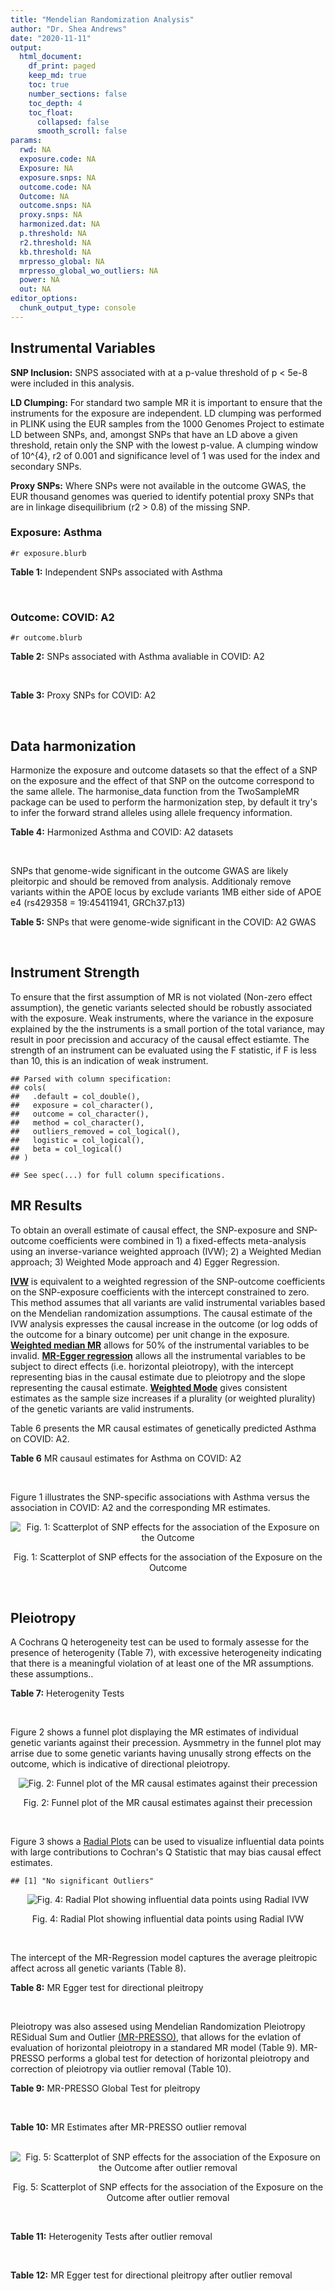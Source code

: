 ```yaml
---
title: "Mendelian Randomization Analysis"
author: "Dr. Shea Andrews"
date: "2020-11-11"
output:
  html_document:
    df_print: paged
    keep_md: true
    toc: true
    number_sections: false
    toc_depth: 4
    toc_float:
      collapsed: false
      smooth_scroll: false
params:
  rwd: NA
  exposure.code: NA
  Exposure: NA
  exposure.snps: NA
  outcome.code: NA
  Outcome: NA
  outcome.snps: NA
  proxy.snps: NA
  harmonized.dat: NA
  p.threshold: NA
  r2.threshold: NA
  kb.threshold: NA
  mrpresso_global: NA
  mrpresso_global_wo_outliers: NA
  power: NA
  out: NA
editor_options:
  chunk_output_type: console
---
```







## Instrumental Variables
**SNP Inclusion:** SNPS associated with at a p-value threshold of p < 5e-8 were included in this analysis.
<br>

**LD Clumping:** For standard two sample MR it is important to ensure that the instruments for the exposure are independent. LD clumping was performed in PLINK using the EUR samples from the 1000 Genomes Project to estimate LD between SNPs, and, amongst SNPs that have an LD above a given threshold, retain only the SNP with the lowest p-value. A clumping window of 10^{4}, r2 of 0.001 and significance level of 1 was used for the index and secondary SNPs.
<br>

**Proxy SNPs:** Where SNPs were not available in the outcome GWAS, the EUR thousand genomes was queried to identify potential proxy SNPs that are in linkage disequilibrium (r2 > 0.8) of the missing SNP.
<br>

### Exposure: Asthma
`#r exposure.blurb`
<br>

**Table 1:** Independent SNPs associated with Asthma
<div data-pagedtable="false">
  <script data-pagedtable-source type="application/json">
{"columns":[{"label":["SNP"],"name":[1],"type":["chr"],"align":["left"]},{"label":["CHROM"],"name":[2],"type":["dbl"],"align":["right"]},{"label":["POS"],"name":[3],"type":["dbl"],"align":["right"]},{"label":["REF"],"name":[4],"type":["chr"],"align":["left"]},{"label":["ALT"],"name":[5],"type":["chr"],"align":["left"]},{"label":["AF"],"name":[6],"type":["dbl"],"align":["right"]},{"label":["BETA"],"name":[7],"type":["dbl"],"align":["right"]},{"label":["SE"],"name":[8],"type":["dbl"],"align":["right"]},{"label":["Z"],"name":[9],"type":["dbl"],"align":["right"]},{"label":["P"],"name":[10],"type":["dbl"],"align":["right"]},{"label":["N"],"name":[11],"type":["dbl"],"align":["right"]},{"label":["TRAIT"],"name":[12],"type":["chr"],"align":["left"]}],"data":[{"1":"rs2230624","2":"1","3":"12175658","4":"G","5":"A","6":"0.01015230","7":"-0.19746362","8":"0.027591804","9":"-7.156604","10":"8.27e-13","11":"771388","12":"Athsma"},{"1":"rs1293202","2":"1","3":"25263997","4":"G","5":"A","6":"0.14651400","7":"-0.05779862","8":"0.009660397","9":"-5.983048","10":"2.19e-09","11":"771388","12":"Athsma"},{"1":"rs2297674","2":"1","3":"32163950","4":"G","5":"C","6":"0.67741300","7":"0.03656334","8":"0.006645743","9":"5.501769","10":"3.76e-08","11":"771388","12":"Athsma"},{"1":"rs12123821","2":"1","3":"152179152","4":"C","5":"T","6":"0.04599780","7":"0.13978803","8":"0.014737543","9":"9.485165","10":"2.42e-21","11":"771388","12":"Athsma"},{"1":"rs61816761","2":"1","3":"152285861","4":"G","5":"A","6":"0.00509647","7":"0.21265676","8":"0.021733629","9":"9.784687","10":"1.31e-22","11":"771388","12":"Athsma"},{"1":"rs1214598","2":"1","3":"167426424","4":"G","5":"A","6":"0.34280500","7":"-0.04217708","8":"0.006479110","9":"-6.509702","10":"7.53e-11","11":"771388","12":"Athsma"},{"1":"rs10912564","2":"1","3":"173170618","4":"C","5":"T","6":"0.31814900","7":"0.04089239","8":"0.006820641","9":"5.995388","10":"2.03e-09","11":"771388","12":"Athsma"},{"1":"rs2296618","2":"1","3":"198666232","4":"A","5":"G","6":"0.13299400","7":"-0.05757615","8":"0.009334103","9":"-6.168364","10":"6.90e-10","11":"771388","12":"Athsma"},{"1":"rs2228079","2":"1","3":"203098275","4":"T","5":"G","6":"0.34721700","7":"-0.04598111","8":"0.006725563","9":"-6.836768","10":"8.10e-12","11":"771388","12":"Athsma"},{"1":"rs10178845","2":"2","3":"8443803","4":"G","5":"A","6":"0.27910800","7":"-0.05373839","8":"0.006930227","9":"-7.754203","10":"8.89e-15","11":"771388","12":"Athsma"},{"1":"rs72823641","2":"2","3":"102936159","4":"T","5":"A","6":"0.16968800","7":"-0.14320085","8":"0.009524591","9":"-15.034855","10":"4.34e-51","11":"771388","12":"Athsma"},{"1":"rs72837816","2":"2","3":"111916868","4":"A","5":"C","6":"0.16351700","7":"0.05728729","8":"0.010290313","9":"5.567109","10":"2.59e-08","11":"771388","12":"Athsma"},{"1":"rs6741949","2":"2","3":"162910223","4":"G","5":"C","6":"0.38345500","7":"-0.03537850","8":"0.006340629","9":"-5.579652","10":"2.41e-08","11":"771388","12":"Athsma"},{"1":"rs7423358","2":"2","3":"228704721","4":"T","5":"C","6":"0.76854500","7":"0.04502117","8":"0.007423180","9":"6.064944","10":"1.32e-09","11":"771388","12":"Athsma"},{"1":"rs34290285","2":"2","3":"242698640","4":"G","5":"A","6":"0.28952100","7":"-0.09108512","8":"0.007263668","9":"-12.539824","10":"4.52e-36","11":"771388","12":"Athsma"},{"1":"rs35570272","2":"3","3":"33047662","4":"G","5":"T","6":"0.42701100","7":"0.04501161","8":"0.006443192","9":"6.985918","10":"2.83e-12","11":"771388","12":"Athsma"},{"1":"rs7626218","2":"3","3":"176852038","4":"A","5":"T","6":"0.37754700","7":"-0.04229182","8":"0.006459212","9":"-6.547521","10":"5.85e-11","11":"771388","12":"Athsma"},{"1":"rs13099273","2":"3","3":"188133518","4":"A","5":"T","6":"0.50296100","7":"-0.04738515","8":"0.006377964","9":"-7.429511","10":"1.09e-13","11":"771388","12":"Athsma"},{"1":"rs1684466","2":"3","3":"196359310","4":"G","5":"A","6":"0.63956900","7":"-0.04671432","8":"0.006726158","9":"-6.945172","10":"3.78e-12","11":"771388","12":"Athsma"},{"1":"rs5743618","2":"4","3":"38798648","4":"C","5":"A","6":"0.22405700","7":"-0.06210947","8":"0.007387182","9":"-8.407736","10":"4.18e-17","11":"771388","12":"Athsma"},{"1":"rs34712979","2":"4","3":"106819053","4":"G","5":"A","6":"0.27969700","7":"0.04221622","8":"0.007170955","9":"5.887113","10":"3.93e-09","11":"771388","12":"Athsma"},{"1":"rs45613035","2":"4","3":"123141070","4":"T","5":"C","6":"0.10294100","7":"0.07858010","8":"0.010432221","9":"7.532442","10":"4.98e-14","11":"771388","12":"Athsma"},{"1":"rs6846348","2":"4","3":"123411888","4":"G","5":"A","6":"0.34967600","7":"-0.04154100","8":"0.006935202","9":"-5.989877","10":"2.10e-09","11":"771388","12":"Athsma"},{"1":"rs3931670","2":"6","3":"31243767","4":"G","5":"C","6":"0.31991300","7":"-0.05022019","8":"0.007379819","9":"-6.805070","10":"1.01e-11","11":"771388","12":"Athsma"},{"1":"rs7757420","2":"6","3":"31449213","4":"A","5":"T","6":"0.03328370","7":"-0.12311724","8":"0.014792498","9":"-8.322951","10":"8.58e-17","11":"771388","12":"Athsma"},{"1":"rs3132954","2":"6","3":"32311459","4":"G","5":"A","6":"0.44941800","7":"-0.06302500","8":"0.006426504","9":"-9.807043","10":"1.05e-22","11":"771388","12":"Athsma"},{"1":"rs6926894","2":"6","3":"32612430","4":"T","5":"C","6":"0.52065200","7":"0.15393923","8":"0.006438643","9":"23.908646","10":"2.49e-126","11":"771388","12":"Athsma"},{"1":"rs72925996","2":"6","3":"90930513","4":"T","5":"C","6":"0.29411800","7":"-0.07147452","8":"0.006635486","9":"-10.771557","10":"4.69e-27","11":"771388","12":"Athsma"},{"1":"rs802731","2":"6","3":"128279429","4":"C","5":"G","6":"0.28011600","7":"0.04438046","8":"0.007037609","9":"6.306183","10":"2.86e-10","11":"771388","12":"Athsma"},{"1":"rs3827780","2":"6","3":"135709760","4":"G","5":"A","6":"0.56604800","7":"-0.03450863","8":"0.006325749","9":"-5.455265","10":"4.89e-08","11":"771388","12":"Athsma"},{"1":"rs10486391","2":"7","3":"20376018","4":"A","5":"G","6":"0.47102800","7":"-0.03535778","8":"0.006430423","9":"-5.498516","10":"3.83e-08","11":"771388","12":"Athsma"},{"1":"rs35621564","2":"7","3":"20586843","4":"A","5":"G","6":"0.36380200","7":"-0.04847621","8":"0.006605179","9":"-7.339122","10":"2.15e-13","11":"771388","12":"Athsma"},{"1":"rs58507040","2":"7","3":"22792318","4":"A","5":"C","6":"0.27556200","7":"0.04035469","8":"0.006960373","9":"5.797776","10":"6.72e-09","11":"771388","12":"Athsma"},{"1":"rs4722758","2":"7","3":"28156606","4":"C","5":"G","6":"0.19636400","7":"0.05541579","8":"0.007838225","9":"7.069941","10":"1.55e-12","11":"771388","12":"Athsma"},{"1":"rs10957979","2":"8","3":"81289787","4":"A","5":"G","6":"0.65798100","7":"-0.06333391","8":"0.006582020","9":"-9.622261","10":"6.44e-22","11":"771388","12":"Athsma"},{"1":"rs34173062","2":"8","3":"145158607","4":"G","5":"A","6":"0.07213290","7":"0.07268339","8":"0.012697844","9":"5.724073","10":"1.04e-08","11":"771388","12":"Athsma"},{"1":"rs4742127","2":"9","3":"5860957","4":"G","5":"C","6":"0.32932200","7":"0.05513192","8":"0.006951752","9":"7.930651","10":"2.18e-15","11":"771388","12":"Athsma"},{"1":"rs992969","2":"9","3":"6209697","4":"A","5":"G","6":"0.79451300","7":"-0.12390926","8":"0.007163457","9":"-17.297412","10":"4.92e-67","11":"771388","12":"Athsma"},{"1":"rs41283642","2":"9","3":"101915887","4":"C","5":"T","6":"0.03278990","7":"-0.11793930","8":"0.018574547","9":"-6.349511","10":"2.16e-10","11":"771388","12":"Athsma"},{"1":"rs12722502","2":"10","3":"6093139","4":"C","5":"T","6":"0.00823271","7":"-0.21724846","8":"0.025443461","9":"-8.538479","10":"1.36e-17","11":"771388","12":"Athsma"},{"1":"rs1444782","2":"10","3":"9058671","4":"G","5":"A","6":"0.34356800","7":"-0.09306969","8":"0.006410054","9":"-14.519329","10":"9.14e-48","11":"771388","12":"Athsma"},{"1":"rs75125788","2":"10","3":"9255890","4":"C","5":"T","6":"0.09706100","7":"-0.07026153","8":"0.011682994","9":"-6.014000","10":"1.81e-09","11":"771388","12":"Athsma"},{"1":"rs12413039","2":"10","3":"75524759","4":"C","5":"G","6":"0.28812600","7":"-0.03934392","8":"0.007080510","9":"-5.556651","10":"2.75e-08","11":"771388","12":"Athsma"},{"1":"rs947591","2":"10","3":"94495753","4":"C","5":"A","6":"0.46825100","7":"-0.03790957","8":"0.006374506","9":"-5.947061","10":"2.73e-09","11":"771388","12":"Athsma"},{"1":"rs12788104","2":"11","3":"1123739","4":"A","5":"G","6":"0.70236400","7":"0.04399775","8":"0.006892336","9":"6.383576","10":"1.73e-10","11":"771388","12":"Athsma"},{"1":"rs1544861","2":"11","3":"10679441","4":"T","5":"C","6":"0.63896000","7":"-0.03785764","8":"0.006640349","9":"-5.701153","10":"1.19e-08","11":"771388","12":"Athsma"},{"1":"rs174562","2":"11","3":"61585144","4":"A","5":"G","6":"0.35555600","7":"-0.04327291","8":"0.006619533","9":"-6.537155","10":"6.27e-11","11":"771388","12":"Athsma"},{"1":"rs72924800","2":"11","3":"65663606","4":"G","5":"A","6":"0.12500000","7":"-0.05643279","8":"0.009443596","9":"-5.975774","10":"2.29e-09","11":"771388","12":"Athsma"},{"1":"rs7936070","2":"11","3":"76293527","4":"G","5":"T","6":"0.45302600","7":"0.08910918","8":"0.006303860","9":"14.135653","10":"2.29e-45","11":"771388","12":"Athsma"},{"1":"rs12365699","2":"11","3":"118743286","4":"G","5":"A","6":"0.20167500","7":"-0.05688786","8":"0.008608171","9":"-6.608589","10":"3.88e-11","11":"771388","12":"Athsma"},{"1":"rs11168251","2":"12","3":"48209663","4":"G","5":"A","6":"0.22468200","7":"-0.04130128","8":"0.007305134","9":"-5.653733","10":"1.57e-08","11":"771388","12":"Athsma"},{"1":"rs61938962","2":"12","3":"56446766","4":"C","5":"T","6":"0.31394000","7":"0.05378718","8":"0.006606189","9":"8.141938","10":"3.89e-16","11":"771388","12":"Athsma"},{"1":"rs1059513","2":"12","3":"57489709","4":"T","5":"C","6":"0.07762060","7":"-0.11734313","8":"0.010439024","9":"-11.240815","10":"2.57e-29","11":"771388","12":"Athsma"},{"1":"rs11178649","2":"12","3":"71533238","4":"G","5":"T","6":"0.36898700","7":"-0.03533706","8":"0.006400437","9":"-5.521040","10":"3.37e-08","11":"771388","12":"Athsma"},{"1":"rs7961712","2":"12","3":"94604963","4":"G","5":"A","6":"0.86469300","7":"0.05890078","8":"0.008993066","9":"6.549578","10":"5.77e-11","11":"771388","12":"Athsma"},{"1":"rs3999421","2":"12","3":"121368518","4":"A","5":"T","6":"0.39293800","7":"-0.03592774","8":"0.006501194","9":"-5.526329","10":"3.27e-08","11":"771388","12":"Athsma"},{"1":"rs9943","2":"13","3":"40326282","4":"A","5":"G","6":"0.43219000","7":"-0.03905273","8":"0.006653454","9":"-5.869542","10":"4.37e-09","11":"771388","12":"Athsma"},{"1":"rs912131","2":"13","3":"100032346","4":"A","5":"G","6":"0.68922400","7":"0.05687171","8":"0.006942378","9":"8.191963","10":"2.57e-16","11":"771388","12":"Athsma"},{"1":"rs2180769","2":"14","3":"68799102","4":"A","5":"T","6":"0.64842300","7":"-0.04681911","8":"0.006512665","9":"-7.188932","10":"6.53e-13","11":"771388","12":"Athsma"},{"1":"rs11071559","2":"15","3":"61069988","4":"C","5":"T","6":"0.17925900","7":"-0.08575399","8":"0.009500734","9":"-9.026038","10":"1.78e-19","11":"771388","12":"Athsma"},{"1":"rs72743461","2":"15","3":"67441750","4":"C","5":"A","6":"0.23710000","7":"0.10372919","8":"0.007319157","9":"14.172286","10":"1.36e-45","11":"771388","12":"Athsma"},{"1":"rs4842921","2":"15","3":"84556623","4":"G","5":"A","6":"0.34062700","7":"-0.03883439","8":"0.006488301","9":"-5.985294","10":"2.16e-09","11":"771388","12":"Athsma"},{"1":"rs35441874","2":"16","3":"11213021","4":"T","5":"A","6":"0.25199900","7":"-0.08985906","8":"0.007446426","9":"-12.067409","10":"1.57e-33","11":"771388","12":"Athsma"},{"1":"rs3024664","2":"16","3":"27371424","4":"T","5":"C","6":"0.92929900","7":"0.11392672","8":"0.013559503","9":"8.401983","10":"4.39e-17","11":"771388","12":"Athsma"},{"1":"rs6498021","2":"16","3":"27414378","4":"T","5":"G","6":"0.88935200","7":"-0.05025173","8":"0.009047636","9":"-5.554129","10":"2.79e-08","11":"771388","12":"Athsma"},{"1":"rs1008723","2":"17","3":"38066267","4":"G","5":"T","6":"0.49418200","7":"-0.10768544","8":"0.006297480","9":"-17.099767","10":"1.49e-65","11":"771388","12":"Athsma"},{"1":"rs2239923","2":"17","3":"43176804","4":"C","5":"T","6":"0.25726200","7":"0.03894183","8":"0.006896955","9":"5.646235","10":"1.64e-08","11":"771388","12":"Athsma"},{"1":"rs2671654","2":"17","3":"47468011","4":"A","5":"G","6":"0.41715100","7":"-0.05288403","8":"0.006400064","9":"-8.263047","10":"1.42e-16","11":"771388","12":"Athsma"},{"1":"rs12964116","2":"18","3":"61442619","4":"A","5":"G","6":"0.02645890","7":"0.09605536","8":"0.017307902","9":"5.549798","10":"2.86e-08","11":"771388","12":"Athsma"},{"1":"rs8102732","2":"19","3":"1023867","4":"G","5":"C","6":"0.42896100","7":"-0.03506775","8":"0.006372269","9":"-5.503181","10":"3.73e-08","11":"771388","12":"Athsma"},{"1":"rs117552144","2":"19","3":"3136091","4":"C","5":"T","6":"0.03881810","7":"0.08159842","8":"0.013217557","9":"6.173487","10":"6.68e-10","11":"771388","12":"Athsma"},{"1":"rs113660049","2":"19","3":"9137260","4":"G","5":"A","6":"0.29243900","7":"0.03829721","8":"0.006775099","9":"5.652642","10":"1.58e-08","11":"771388","12":"Athsma"},{"1":"rs117710327","2":"19","3":"33726578","4":"C","5":"A","6":"0.06374860","7":"-0.12931174","8":"0.012924807","9":"-10.004926","10":"1.45e-23","11":"771388","12":"Athsma"},{"1":"rs8100197","2":"19","3":"45253582","4":"G","5":"A","6":"0.24109400","7":"0.04277209","8":"0.007075096","9":"6.045443","10":"1.49e-09","11":"771388","12":"Athsma"},{"1":"rs8103278","2":"19","3":"46370381","4":"G","5":"A","6":"0.30474800","7":"-0.04247962","8":"0.006662624","9":"-6.375809","10":"1.82e-10","11":"771388","12":"Athsma"},{"1":"rs6011033","2":"20","3":"62322699","4":"A","5":"G","6":"0.81456300","7":"0.04457176","8":"0.007394119","9":"6.028001","10":"1.66e-09","11":"771388","12":"Athsma"},{"1":"rs11088309","2":"21","3":"36464631","4":"C","5":"G","6":"0.11489700","7":"0.05849530","8":"0.008891798","9":"6.578568","10":"4.75e-11","11":"771388","12":"Athsma"},{"1":"rs2205049","2":"21","3":"36695909","4":"T","5":"C","6":"0.53646200","7":"0.03597507","8":"0.006423793","9":"5.600285","10":"2.14e-08","11":"771388","12":"Athsma"},{"1":"rs169365","2":"22","3":"41839714","4":"G","5":"A","6":"0.80361600","7":"-0.04790955","8":"0.007863394","9":"-6.092732","10":"1.11e-09","11":"771388","12":"Athsma"}],"options":{"columns":{"min":{},"max":[10]},"rows":{"min":[10],"max":[10]},"pages":{}}}
  </script>
</div>
<br>

### Outcome: COVID: A2
`#r outcome.blurb`
<br>

**Table 2:** SNPs associated with Asthma avaliable in COVID: A2
<div data-pagedtable="false">
  <script data-pagedtable-source type="application/json">
{"columns":[{"label":["SNP"],"name":[1],"type":["chr"],"align":["left"]},{"label":["CHROM"],"name":[2],"type":["dbl"],"align":["right"]},{"label":["POS"],"name":[3],"type":["dbl"],"align":["right"]},{"label":["REF"],"name":[4],"type":["chr"],"align":["left"]},{"label":["ALT"],"name":[5],"type":["chr"],"align":["left"]},{"label":["AF"],"name":[6],"type":["dbl"],"align":["right"]},{"label":["BETA"],"name":[7],"type":["dbl"],"align":["right"]},{"label":["SE"],"name":[8],"type":["dbl"],"align":["right"]},{"label":["Z"],"name":[9],"type":["dbl"],"align":["right"]},{"label":["P"],"name":[10],"type":["dbl"],"align":["right"]},{"label":["N"],"name":[11],"type":["dbl"],"align":["right"]},{"label":["TRAIT"],"name":[12],"type":["chr"],"align":["left"]}],"data":[{"1":"rs1293202","2":"1","3":"25263997","4":"G","5":"A","6":"0.12900","7":"0.05321100","8":"0.056449","9":"0.942638488","10":"0.345900","11":"618070","12":"very_severe_respiratory_confirmed_covid_vs._population"},{"1":"rs2297674","2":"1","3":"32163950","4":"G","5":"C","6":"0.64550","7":"0.01523200","8":"0.038873","9":"0.391840095","10":"0.695200","11":"618070","12":"very_severe_respiratory_confirmed_covid_vs._population"},{"1":"rs12123821","2":"1","3":"152179152","4":"C","5":"T","6":"0.04468","7":"0.06657800","8":"0.072496","9":"0.918367910","10":"0.358400","11":"628126","12":"very_severe_respiratory_confirmed_covid_vs._population"},{"1":"rs61816761","2":"1","3":"152285861","4":"G","5":"A","6":"0.01497","7":"-0.15050000","8":"0.174980","9":"-0.860098297","10":"0.389700","11":"617667","12":"very_severe_respiratory_confirmed_covid_vs._population"},{"1":"rs1214598","2":"1","3":"167426424","4":"G","5":"A","6":"0.33070","7":"-0.04439200","8":"0.039013","9":"-1.137877118","10":"0.255200","11":"617667","12":"very_severe_respiratory_confirmed_covid_vs._population"},{"1":"rs10912564","2":"1","3":"173170618","4":"C","5":"T","6":"0.31260","7":"0.01297100","8":"0.037436","9":"0.346484667","10":"0.729000","11":"618070","12":"very_severe_respiratory_confirmed_covid_vs._population"},{"1":"rs2296618","2":"1","3":"198666232","4":"A","5":"G","6":"0.11820","7":"-0.02577900","8":"0.051928","9":"-0.496437375","10":"0.619600","11":"618070","12":"very_severe_respiratory_confirmed_covid_vs._population"},{"1":"rs2228079","2":"1","3":"203098275","4":"T","5":"G","6":"0.33200","7":"0.04154100","8":"0.029425","9":"1.411758709","10":"0.158000","11":"628126","12":"very_severe_respiratory_confirmed_covid_vs._population"},{"1":"rs10178845","2":"2","3":"8443803","4":"G","5":"A","6":"0.31250","7":"0.05487200","8":"0.031207","9":"1.758323453","10":"0.078690","11":"628126","12":"very_severe_respiratory_confirmed_covid_vs._population"},{"1":"rs72823641","2":"2","3":"102936159","4":"T","5":"A","6":"0.14540","7":"-0.02842200","8":"0.039624","9":"-0.717292550","10":"0.473200","11":"628126","12":"very_severe_respiratory_confirmed_covid_vs._population"},{"1":"rs72837816","2":"2","3":"111916868","4":"A","5":"C","6":"0.10440","7":"-0.08826000","8":"0.047433","9":"-1.860729872","10":"0.062780","11":"628126","12":"very_severe_respiratory_confirmed_covid_vs._population"},{"1":"rs6741949","2":"2","3":"162910223","4":"G","5":"C","6":"0.41720","7":"0.01285900","8":"0.037942","9":"0.338912024","10":"0.734700","11":"618070","12":"very_severe_respiratory_confirmed_covid_vs._population"},{"1":"rs7423358","2":"2","3":"228704721","4":"T","5":"C","6":"0.74030","7":"-0.02889800","8":"0.045718","9":"-0.632092392","10":"0.527300","11":"618070","12":"very_severe_respiratory_confirmed_covid_vs._population"},{"1":"rs34290285","2":"2","3":"242698640","4":"G","5":"A","6":"0.24140","7":"-0.01581700","8":"0.030873","9":"-0.512324685","10":"0.608400","11":"628126","12":"very_severe_respiratory_confirmed_covid_vs._population"},{"1":"rs35570272","2":"3","3":"33047662","4":"G","5":"T","6":"0.38120","7":"-0.02107800","8":"0.036493","9":"-0.577590223","10":"0.563500","11":"618070","12":"very_severe_respiratory_confirmed_covid_vs._population"},{"1":"rs7626218","2":"3","3":"176852038","4":"A","5":"T","6":"0.38860","7":"-0.03644700","8":"0.036858","9":"-0.988849097","10":"0.322700","11":"618070","12":"very_severe_respiratory_confirmed_covid_vs._population"},{"1":"rs13099273","2":"3","3":"188133518","4":"A","5":"T","6":"0.52690","7":"-0.06404900","8":"0.037911","9":"-1.689456886","10":"0.091130","11":"618070","12":"very_severe_respiratory_confirmed_covid_vs._population"},{"1":"rs1684466","2":"3","3":"196359310","4":"G","5":"A","6":"0.62740","7":"-0.02315900","8":"0.039104","9":"-0.592241203","10":"0.553700","11":"618070","12":"very_severe_respiratory_confirmed_covid_vs._population"},{"1":"rs5743618","2":"4","3":"38798648","4":"C","5":"A","6":"0.20430","7":"0.00578450","8":"0.038503","9":"0.150235047","10":"0.880600","11":"617667","12":"very_severe_respiratory_confirmed_covid_vs._population"},{"1":"rs34712979","2":"4","3":"106819053","4":"G","5":"A","6":"0.25700","7":"-0.02117700","8":"0.046744","9":"-0.453042102","10":"0.650500","11":"618070","12":"very_severe_respiratory_confirmed_covid_vs._population"},{"1":"rs45613035","2":"4","3":"123141070","4":"T","5":"C","6":"0.09521","7":"0.02441500","8":"0.048422","9":"0.504212961","10":"0.614100","11":"628126","12":"very_severe_respiratory_confirmed_covid_vs._population"},{"1":"rs3931670","2":"6","3":"31243767","4":"G","5":"C","6":"0.27310","7":"0.02458900","8":"0.029988","9":"0.819961318","10":"0.412200","11":"628126","12":"very_severe_respiratory_confirmed_covid_vs._population"},{"1":"rs7757420","2":"6","3":"31449213","4":"A","5":"T","6":"0.04649","7":"0.03826700","8":"0.056100","9":"0.682121212","10":"0.495200","11":"389415","12":"very_severe_respiratory_confirmed_covid_vs._population"},{"1":"rs3132954","2":"6","3":"32311459","4":"G","5":"A","6":"0.46880","7":"0.01891900","8":"0.028309","9":"0.668303366","10":"0.503900","11":"628126","12":"very_severe_respiratory_confirmed_covid_vs._population"},{"1":"rs72925996","2":"6","3":"90930513","4":"T","5":"C","6":"0.31170","7":"-0.00468380","8":"0.029375","9":"-0.159448511","10":"0.873300","11":"628126","12":"very_severe_respiratory_confirmed_covid_vs._population"},{"1":"rs802731","2":"6","3":"128279429","4":"C","5":"G","6":"0.26420","7":"-0.02670300","8":"0.031855","9":"-0.838267148","10":"0.401900","11":"627723","12":"very_severe_respiratory_confirmed_covid_vs._population"},{"1":"rs3827780","2":"6","3":"135709760","4":"G","5":"A","6":"0.56600","7":"0.03285000","8":"0.027701","9":"1.185877766","10":"0.235700","11":"628126","12":"very_severe_respiratory_confirmed_covid_vs._population"},{"1":"rs10486391","2":"7","3":"20376018","4":"A","5":"G","6":"0.44060","7":"0.00201960","8":"0.036032","9":"0.056050178","10":"0.955300","11":"618070","12":"very_severe_respiratory_confirmed_covid_vs._population"},{"1":"rs35621564","2":"7","3":"20586843","4":"A","5":"G","6":"0.39870","7":"-0.01738300","8":"0.038283","9":"-0.454065773","10":"0.649800","11":"618070","12":"very_severe_respiratory_confirmed_covid_vs._population"},{"1":"rs58507040","2":"7","3":"22792318","4":"A","5":"C","6":"0.27100","7":"0.00029233","8":"0.031599","9":"0.009251242","10":"0.992600","11":"628126","12":"very_severe_respiratory_confirmed_covid_vs._population"},{"1":"rs4722758","2":"7","3":"28156606","4":"C","5":"G","6":"0.18430","7":"-0.00593750","8":"0.033122","9":"-0.179261518","10":"0.857700","11":"628126","12":"very_severe_respiratory_confirmed_covid_vs._population"},{"1":"rs10957979","2":"8","3":"81289787","4":"A","5":"G","6":"0.66480","7":"-0.02596400","8":"0.028378","9":"-0.914934104","10":"0.360200","11":"628126","12":"very_severe_respiratory_confirmed_covid_vs._population"},{"1":"rs34173062","2":"8","3":"145158607","4":"G","5":"A","6":"0.06551","7":"0.04233200","8":"0.074399","9":"0.568986142","10":"0.569400","11":"616188","12":"very_severe_respiratory_confirmed_covid_vs._population"},{"1":"rs4742127","2":"9","3":"5860957","4":"G","5":"C","6":"0.31650","7":"0.00181910","8":"0.030642","9":"0.059366229","10":"0.952700","11":"628126","12":"very_severe_respiratory_confirmed_covid_vs._population"},{"1":"rs992969","2":"9","3":"6209697","4":"A","5":"G","6":"0.75260","7":"-0.00559650","8":"0.031080","9":"-0.180067568","10":"0.857100","11":"627723","12":"very_severe_respiratory_confirmed_covid_vs._population"},{"1":"rs41283642","2":"9","3":"101915887","4":"C","5":"T","6":"0.03508","7":"-0.01723200","8":"0.130390","9":"-0.132157374","10":"0.894900","11":"617667","12":"very_severe_respiratory_confirmed_covid_vs._population"},{"1":"rs12722502","2":"10","3":"6093139","4":"C","5":"T","6":"0.01268","7":"0.02228700","8":"0.124920","9":"0.178410183","10":"0.858400","11":"627723","12":"very_severe_respiratory_confirmed_covid_vs._population"},{"1":"rs1444782","2":"10","3":"9058671","4":"G","5":"A","6":"0.37720","7":"-0.01587300","8":"0.028245","9":"-0.561975571","10":"0.574100","11":"628126","12":"very_severe_respiratory_confirmed_covid_vs._population"},{"1":"rs75125788","2":"10","3":"9255890","4":"C","5":"T","6":"0.07829","7":"0.07146900","8":"0.051559","9":"1.386159545","10":"0.165700","11":"628126","12":"very_severe_respiratory_confirmed_covid_vs._population"},{"1":"rs12413039","2":"10","3":"75524759","4":"C","5":"G","6":"0.30400","7":"-0.00087464","8":"0.033401","9":"-0.026186042","10":"0.979100","11":"628126","12":"very_severe_respiratory_confirmed_covid_vs._population"},{"1":"rs947591","2":"10","3":"94495753","4":"C","5":"A","6":"0.46420","7":"-0.04544900","8":"0.037806","9":"-1.202163678","10":"0.229300","11":"617667","12":"very_severe_respiratory_confirmed_covid_vs._population"},{"1":"rs12788104","2":"11","3":"1123739","4":"A","5":"G","6":"0.66880","7":"-0.02183500","8":"0.039198","9":"-0.557043727","10":"0.577500","11":"618070","12":"very_severe_respiratory_confirmed_covid_vs._population"},{"1":"rs1544861","2":"11","3":"10679441","4":"T","5":"C","6":"0.65180","7":"0.03167800","8":"0.037899","9":"0.835853189","10":"0.403200","11":"618070","12":"very_severe_respiratory_confirmed_covid_vs._population"},{"1":"rs174562","2":"11","3":"61585144","4":"A","5":"G","6":"0.37080","7":"0.01731800","8":"0.029708","9":"0.582940622","10":"0.559900","11":"627723","12":"very_severe_respiratory_confirmed_covid_vs._population"},{"1":"rs72924800","2":"11","3":"65663606","4":"G","5":"A","6":"0.13180","7":"0.07536500","8":"0.053384","9":"1.411752585","10":"0.158000","11":"618070","12":"very_severe_respiratory_confirmed_covid_vs._population"},{"1":"rs12365699","2":"11","3":"118743286","4":"G","5":"A","6":"0.16280","7":"0.04175600","8":"0.048806","9":"0.855550547","10":"0.392200","11":"618070","12":"very_severe_respiratory_confirmed_covid_vs._population"},{"1":"rs11168251","2":"12","3":"48209663","4":"G","5":"A","6":"0.23830","7":"-0.04415200","8":"0.046617","9":"-0.947122294","10":"0.343600","11":"379359","12":"very_severe_respiratory_confirmed_covid_vs._population"},{"1":"rs61938962","2":"12","3":"56446766","4":"C","5":"T","6":"0.33260","7":"0.00291370","8":"0.038592","9":"0.075500104","10":"0.939800","11":"618070","12":"very_severe_respiratory_confirmed_covid_vs._population"},{"1":"rs1059513","2":"12","3":"57489709","4":"T","5":"C","6":"0.08420","7":"-0.02180600","8":"0.042814","9":"-0.509319382","10":"0.610500","11":"628126","12":"very_severe_respiratory_confirmed_covid_vs._population"},{"1":"rs7961712","2":"12","3":"94604963","4":"G","5":"A","6":"0.85590","7":"-0.01756900","8":"0.053235","9":"-0.330027238","10":"0.741400","11":"618070","12":"very_severe_respiratory_confirmed_covid_vs._population"},{"1":"rs3999421","2":"12","3":"121368518","4":"A","5":"T","6":"0.39850","7":"0.04162000","8":"0.028316","9":"1.469840373","10":"0.141600","11":"628126","12":"very_severe_respiratory_confirmed_covid_vs._population"},{"1":"rs9943","2":"13","3":"40326282","4":"A","5":"G","6":"0.34960","7":"-0.08878300","8":"0.040291","9":"-2.203544216","10":"0.027560","11":"378956","12":"very_severe_respiratory_confirmed_covid_vs._population"},{"1":"rs912131","2":"13","3":"100032346","4":"A","5":"G","6":"0.67910","7":"0.06453700","8":"0.029593","9":"2.180819788","10":"0.029200","11":"628126","12":"very_severe_respiratory_confirmed_covid_vs._population"},{"1":"rs2180769","2":"14","3":"68799102","4":"A","5":"T","6":"0.62140","7":"0.00650890","8":"0.037544","9":"0.173367249","10":"0.862400","11":"618070","12":"very_severe_respiratory_confirmed_covid_vs._population"},{"1":"rs11071559","2":"15","3":"61069988","4":"C","5":"T","6":"0.13910","7":"-0.00712390","8":"0.039026","9":"-0.182542408","10":"0.855200","11":"628126","12":"very_severe_respiratory_confirmed_covid_vs._population"},{"1":"rs72743461","2":"15","3":"67441750","4":"C","5":"A","6":"0.24680","7":"-0.04509200","8":"0.032944","9":"-1.368746965","10":"0.171100","11":"628126","12":"very_severe_respiratory_confirmed_covid_vs._population"},{"1":"rs4842921","2":"15","3":"84556623","4":"G","5":"A","6":"0.36820","7":"-0.01379500","8":"0.027514","9":"-0.501381115","10":"0.616100","11":"628126","12":"very_severe_respiratory_confirmed_covid_vs._population"},{"1":"rs35441874","2":"16","3":"11213021","4":"T","5":"A","6":"0.23340","7":"-0.05267400","8":"0.041148","9":"-1.280110819","10":"0.200500","11":"618070","12":"very_severe_respiratory_confirmed_covid_vs._population"},{"1":"rs3024664","2":"16","3":"27371424","4":"T","5":"C","6":"0.92960","7":"-0.05132900","8":"0.075729","9":"-0.677798466","10":"0.497900","11":"618070","12":"very_severe_respiratory_confirmed_covid_vs._population"},{"1":"rs6498021","2":"16","3":"27414378","4":"T","5":"G","6":"0.87650","7":"-0.02152700","8":"0.040603","9":"-0.530182499","10":"0.596000","11":"628126","12":"very_severe_respiratory_confirmed_covid_vs._population"},{"1":"rs1008723","2":"17","3":"38066267","4":"G","5":"T","6":"0.52360","7":"0.06876500","8":"0.027108","9":"2.536705032","10":"0.011190","11":"628126","12":"very_severe_respiratory_confirmed_covid_vs._population"},{"1":"rs2239923","2":"17","3":"43176804","4":"C","5":"T","6":"0.26600","7":"0.00615560","8":"0.040177","9":"0.153212037","10":"0.878200","11":"618070","12":"very_severe_respiratory_confirmed_covid_vs._population"},{"1":"rs2671654","2":"17","3":"47468011","4":"A","5":"G","6":"0.41870","7":"0.05517300","8":"0.036241","9":"1.522391766","10":"0.127900","11":"618070","12":"very_severe_respiratory_confirmed_covid_vs._population"},{"1":"rs12964116","2":"18","3":"61442619","4":"A","5":"G","6":"0.02863","7":"0.04583800","8":"0.067375","9":"0.680341373","10":"0.496300","11":"628126","12":"very_severe_respiratory_confirmed_covid_vs._population"},{"1":"rs8102732","2":"19","3":"1023867","4":"G","5":"C","6":"0.46360","7":"-0.10497000","8":"0.037715","9":"-2.783242742","10":"0.005381","11":"618070","12":"very_severe_respiratory_confirmed_covid_vs._population"},{"1":"rs117552144","2":"19","3":"3136091","4":"C","5":"T","6":"0.05040","7":"0.09920100","8":"0.086844","9":"1.142289623","10":"0.253300","11":"618070","12":"very_severe_respiratory_confirmed_covid_vs._population"},{"1":"rs113660049","2":"19","3":"9137260","4":"G","5":"A","6":"0.29530","7":"-0.02906300","8":"0.041422","9":"-0.701631983","10":"0.482900","11":"618070","12":"very_severe_respiratory_confirmed_covid_vs._population"},{"1":"rs117710327","2":"19","3":"33726578","4":"C","5":"A","6":"0.07885","7":"-0.00909660","8":"0.079818","9":"-0.113966774","10":"0.909300","11":"618070","12":"very_severe_respiratory_confirmed_covid_vs._population"},{"1":"rs8100197","2":"19","3":"45253582","4":"G","5":"A","6":"0.27450","7":"0.07169500","8":"0.040493","9":"1.770552935","10":"0.076640","11":"379359","12":"very_severe_respiratory_confirmed_covid_vs._population"},{"1":"rs8103278","2":"19","3":"46370381","4":"G","5":"A","6":"0.31880","7":"0.02563700","8":"0.037532","9":"0.683070447","10":"0.494600","11":"618070","12":"very_severe_respiratory_confirmed_covid_vs._population"},{"1":"rs6011033","2":"20","3":"62322699","4":"A","5":"G","6":"0.78190","7":"-0.02043500","8":"0.046186","9":"-0.442450093","10":"0.658200","11":"618070","12":"very_severe_respiratory_confirmed_covid_vs._population"},{"1":"rs11088309","2":"21","3":"36464631","4":"C","5":"G","6":"0.14080","7":"-0.05094100","8":"0.041998","9":"-1.212938711","10":"0.225200","11":"628126","12":"very_severe_respiratory_confirmed_covid_vs._population"},{"1":"rs2205049","2":"21","3":"36695909","4":"T","5":"C","6":"0.57730","7":"0.04560100","8":"0.037713","9":"1.209158646","10":"0.226600","11":"618070","12":"very_severe_respiratory_confirmed_covid_vs._population"},{"1":"rs2230624","2":"NA","3":"NA","4":"NA","5":"NA","6":"NA","7":"NA","8":"NA","9":"NA","10":"NA","11":"NA","12":"NA"},{"1":"rs6846348","2":"NA","3":"NA","4":"NA","5":"NA","6":"NA","7":"NA","8":"NA","9":"NA","10":"NA","11":"NA","12":"NA"},{"1":"rs6926894","2":"NA","3":"NA","4":"NA","5":"NA","6":"NA","7":"NA","8":"NA","9":"NA","10":"NA","11":"NA","12":"NA"},{"1":"rs7936070","2":"NA","3":"NA","4":"NA","5":"NA","6":"NA","7":"NA","8":"NA","9":"NA","10":"NA","11":"NA","12":"NA"},{"1":"rs11178649","2":"NA","3":"NA","4":"NA","5":"NA","6":"NA","7":"NA","8":"NA","9":"NA","10":"NA","11":"NA","12":"NA"},{"1":"rs169365","2":"NA","3":"NA","4":"NA","5":"NA","6":"NA","7":"NA","8":"NA","9":"NA","10":"NA","11":"NA","12":"NA"}],"options":{"columns":{"min":{},"max":[10]},"rows":{"min":[10],"max":[10]},"pages":{}}}
  </script>
</div>
<br>

**Table 3:** Proxy SNPs for COVID: A2
<div data-pagedtable="false">
  <script data-pagedtable-source type="application/json">
{"columns":[{"label":["target_snp"],"name":[1],"type":["chr"],"align":["left"]},{"label":["proxy_snp"],"name":[2],"type":["chr"],"align":["left"]},{"label":["ld.r2"],"name":[3],"type":["dbl"],"align":["right"]},{"label":["Dprime"],"name":[4],"type":["dbl"],"align":["right"]},{"label":["PHASE"],"name":[5],"type":["chr"],"align":["left"]},{"label":["X12"],"name":[6],"type":["lgl"],"align":["right"]},{"label":["CHROM"],"name":[7],"type":["dbl"],"align":["right"]},{"label":["POS"],"name":[8],"type":["dbl"],"align":["right"]},{"label":["REF.proxy"],"name":[9],"type":["chr"],"align":["left"]},{"label":["ALT.proxy"],"name":[10],"type":["chr"],"align":["left"]},{"label":["AF"],"name":[11],"type":["dbl"],"align":["right"]},{"label":["BETA"],"name":[12],"type":["dbl"],"align":["right"]},{"label":["SE"],"name":[13],"type":["dbl"],"align":["right"]},{"label":["Z"],"name":[14],"type":["dbl"],"align":["right"]},{"label":["P"],"name":[15],"type":["dbl"],"align":["right"]},{"label":["N"],"name":[16],"type":["dbl"],"align":["right"]},{"label":["TRAIT"],"name":[17],"type":["chr"],"align":["left"]},{"label":["ref"],"name":[18],"type":["chr"],"align":["left"]},{"label":["ref.proxy"],"name":[19],"type":["chr"],"align":["left"]},{"label":["alt"],"name":[20],"type":["chr"],"align":["left"]},{"label":["alt.proxy"],"name":[21],"type":["chr"],"align":["left"]},{"label":["ALT"],"name":[22],"type":["chr"],"align":["left"]},{"label":["REF"],"name":[23],"type":["chr"],"align":["left"]},{"label":["proxy.outcome"],"name":[24],"type":["lgl"],"align":["right"]}],"data":[{"1":"rs6846348","2":"rs7677679","3":"0.849689","4":"1","5":"AT/GA","6":"NA","7":"4","8":"123275434","9":"A","10":"T","11":"0.2978","12":"-0.0053843","13":"0.030044","14":"-0.1792138","15":"0.85780","16":"628126","17":"very_severe_respiratory_confirmed_covid_vs._population","18":"A","19":"T","20":"G","21":"A","22":"A","23":"G","24":"TRUE"},{"1":"rs7936070","2":"rs7936312","3":"1.000000","4":"1","5":"TT/GG","6":"NA","7":"11","8":"76293726","9":"G","10":"T","11":"0.4524","12":"-0.0665360","13":"0.027549","14":"-2.4151875","15":"0.01573","16":"628126","17":"very_severe_respiratory_confirmed_covid_vs._population","18":"T","19":"T","20":"G","21":"G","22":"T","23":"G","24":"TRUE"},{"1":"rs11178649","2":"rs10879261","3":"1.000000","4":"1","5":"TG/GT","6":"NA","7":"12","8":"71520761","9":"T","10":"G","11":"0.3904","12":"-0.0258340","13":"0.027919","14":"-0.9253197","15":"0.35480","16":"628126","17":"very_severe_respiratory_confirmed_covid_vs._population","18":"T","19":"G","20":"G","21":"T","22":"T","23":"G","24":"TRUE"},{"1":"rs169365","2":"rs5758343","3":"0.994171","4":"1","5":"GA/AT","6":"NA","7":"22","8":"41816652","9":"A","10":"T","11":"0.7966","12":"0.0721970","13":"0.044983","14":"1.6049841","15":"0.10850","16":"379359","17":"very_severe_respiratory_confirmed_covid_vs._population","18":"G","19":"A","20":"A","21":"T","22":"A","23":"G","24":"TRUE"},{"1":"rs2230624","2":"NA","3":"NA","4":"NA","5":"NA","6":"NA","7":"NA","8":"NA","9":"NA","10":"NA","11":"NA","12":"NA","13":"NA","14":"NA","15":"NA","16":"NA","17":"NA","18":"NA","19":"NA","20":"NA","21":"NA","22":"NA","23":"NA","24":"NA"},{"1":"rs6926894","2":"NA","3":"NA","4":"NA","5":"NA","6":"NA","7":"NA","8":"NA","9":"NA","10":"NA","11":"NA","12":"NA","13":"NA","14":"NA","15":"NA","16":"NA","17":"NA","18":"NA","19":"NA","20":"NA","21":"NA","22":"NA","23":"NA","24":"NA"}],"options":{"columns":{"min":{},"max":[10]},"rows":{"min":[10],"max":[10]},"pages":{}}}
  </script>
</div>
<br>

## Data harmonization
Harmonize the exposure and outcome datasets so that the effect of a SNP on the exposure and the effect of that SNP on the outcome correspond to the same allele. The harmonise_data function from the TwoSampleMR package can be used to perform the harmonization step, by default it try's to infer the forward strand alleles using allele frequency information.
<br>

**Table 4:** Harmonized Asthma and COVID: A2 datasets
<div data-pagedtable="false">
  <script data-pagedtable-source type="application/json">
{"columns":[{"label":["SNP"],"name":[1],"type":["chr"],"align":["left"]},{"label":["effect_allele.exposure"],"name":[2],"type":["chr"],"align":["left"]},{"label":["other_allele.exposure"],"name":[3],"type":["chr"],"align":["left"]},{"label":["effect_allele.outcome"],"name":[4],"type":["chr"],"align":["left"]},{"label":["other_allele.outcome"],"name":[5],"type":["chr"],"align":["left"]},{"label":["beta.exposure"],"name":[6],"type":["dbl"],"align":["right"]},{"label":["beta.outcome"],"name":[7],"type":["dbl"],"align":["right"]},{"label":["eaf.exposure"],"name":[8],"type":["dbl"],"align":["right"]},{"label":["eaf.outcome"],"name":[9],"type":["dbl"],"align":["right"]},{"label":["remove"],"name":[10],"type":["lgl"],"align":["right"]},{"label":["palindromic"],"name":[11],"type":["lgl"],"align":["right"]},{"label":["ambiguous"],"name":[12],"type":["lgl"],"align":["right"]},{"label":["id.outcome"],"name":[13],"type":["chr"],"align":["left"]},{"label":["chr.outcome"],"name":[14],"type":["dbl"],"align":["right"]},{"label":["pos.outcome"],"name":[15],"type":["dbl"],"align":["right"]},{"label":["se.outcome"],"name":[16],"type":["dbl"],"align":["right"]},{"label":["z.outcome"],"name":[17],"type":["dbl"],"align":["right"]},{"label":["pval.outcome"],"name":[18],"type":["dbl"],"align":["right"]},{"label":["samplesize.outcome"],"name":[19],"type":["dbl"],"align":["right"]},{"label":["outcome"],"name":[20],"type":["chr"],"align":["left"]},{"label":["mr_keep.outcome"],"name":[21],"type":["lgl"],"align":["right"]},{"label":["pval_origin.outcome"],"name":[22],"type":["chr"],"align":["left"]},{"label":["chr.exposure"],"name":[23],"type":["dbl"],"align":["right"]},{"label":["pos.exposure"],"name":[24],"type":["dbl"],"align":["right"]},{"label":["se.exposure"],"name":[25],"type":["dbl"],"align":["right"]},{"label":["z.exposure"],"name":[26],"type":["dbl"],"align":["right"]},{"label":["pval.exposure"],"name":[27],"type":["dbl"],"align":["right"]},{"label":["samplesize.exposure"],"name":[28],"type":["dbl"],"align":["right"]},{"label":["exposure"],"name":[29],"type":["chr"],"align":["left"]},{"label":["mr_keep.exposure"],"name":[30],"type":["lgl"],"align":["right"]},{"label":["pval_origin.exposure"],"name":[31],"type":["chr"],"align":["left"]},{"label":["id.exposure"],"name":[32],"type":["chr"],"align":["left"]},{"label":["action"],"name":[33],"type":["dbl"],"align":["right"]},{"label":["mr_keep"],"name":[34],"type":["lgl"],"align":["right"]},{"label":["pt"],"name":[35],"type":["dbl"],"align":["right"]},{"label":["pleitropy_keep"],"name":[36],"type":["lgl"],"align":["right"]},{"label":["mrpresso_RSSobs"],"name":[37],"type":["lgl"],"align":["right"]},{"label":["mrpresso_pval"],"name":[38],"type":["lgl"],"align":["right"]},{"label":["mrpresso_keep"],"name":[39],"type":["lgl"],"align":["right"]}],"data":[{"1":"rs1008723","2":"T","3":"G","4":"T","5":"G","6":"-0.10768544","7":"0.06876500","8":"0.49418200","9":"0.52360","10":"FALSE","11":"FALSE","12":"FALSE","13":"715VYx","14":"17","15":"38066267","16":"0.027108","17":"2.536705032","18":"0.011190","19":"628126","20":"covidhgi2020anaA2v4","21":"TRUE","22":"reported","23":"17","24":"38066267","25":"0.006297480","26":"-17.099767","27":"1.49e-65","28":"771388","29":"Olafsdottir2020asthma","30":"TRUE","31":"reported","32":"p4g5SW","33":"2","34":"TRUE","35":"5e-08","36":"TRUE","37":"NA","38":"NA","39":"TRUE"},{"1":"rs10178845","2":"A","3":"G","4":"A","5":"G","6":"-0.05373839","7":"0.05487200","8":"0.27910800","9":"0.31250","10":"FALSE","11":"FALSE","12":"FALSE","13":"715VYx","14":"2","15":"8443803","16":"0.031207","17":"1.758323453","18":"0.078690","19":"628126","20":"covidhgi2020anaA2v4","21":"TRUE","22":"reported","23":"2","24":"8443803","25":"0.006930227","26":"-7.754203","27":"8.89e-15","28":"771388","29":"Olafsdottir2020asthma","30":"TRUE","31":"reported","32":"p4g5SW","33":"2","34":"TRUE","35":"5e-08","36":"TRUE","37":"NA","38":"NA","39":"TRUE"},{"1":"rs10486391","2":"G","3":"A","4":"G","5":"A","6":"-0.03535778","7":"0.00201960","8":"0.47102800","9":"0.44060","10":"FALSE","11":"FALSE","12":"FALSE","13":"715VYx","14":"7","15":"20376018","16":"0.036032","17":"0.056050178","18":"0.955300","19":"618070","20":"covidhgi2020anaA2v4","21":"TRUE","22":"reported","23":"7","24":"20376018","25":"0.006430423","26":"-5.498516","27":"3.83e-08","28":"771388","29":"Olafsdottir2020asthma","30":"TRUE","31":"reported","32":"p4g5SW","33":"2","34":"TRUE","35":"5e-08","36":"TRUE","37":"NA","38":"NA","39":"TRUE"},{"1":"rs1059513","2":"C","3":"T","4":"C","5":"T","6":"-0.11734313","7":"-0.02180600","8":"0.07762060","9":"0.08420","10":"FALSE","11":"FALSE","12":"FALSE","13":"715VYx","14":"12","15":"57489709","16":"0.042814","17":"-0.509319382","18":"0.610500","19":"628126","20":"covidhgi2020anaA2v4","21":"TRUE","22":"reported","23":"12","24":"57489709","25":"0.010439024","26":"-11.240815","27":"2.57e-29","28":"771388","29":"Olafsdottir2020asthma","30":"TRUE","31":"reported","32":"p4g5SW","33":"2","34":"TRUE","35":"5e-08","36":"TRUE","37":"NA","38":"NA","39":"TRUE"},{"1":"rs10912564","2":"T","3":"C","4":"T","5":"C","6":"0.04089239","7":"0.01297100","8":"0.31814900","9":"0.31260","10":"FALSE","11":"FALSE","12":"FALSE","13":"715VYx","14":"1","15":"173170618","16":"0.037436","17":"0.346484667","18":"0.729000","19":"618070","20":"covidhgi2020anaA2v4","21":"TRUE","22":"reported","23":"1","24":"173170618","25":"0.006820641","26":"5.995388","27":"2.03e-09","28":"771388","29":"Olafsdottir2020asthma","30":"TRUE","31":"reported","32":"p4g5SW","33":"2","34":"TRUE","35":"5e-08","36":"TRUE","37":"NA","38":"NA","39":"TRUE"},{"1":"rs10957979","2":"G","3":"A","4":"G","5":"A","6":"-0.06333391","7":"-0.02596400","8":"0.65798100","9":"0.66480","10":"FALSE","11":"FALSE","12":"FALSE","13":"715VYx","14":"8","15":"81289787","16":"0.028378","17":"-0.914934104","18":"0.360200","19":"628126","20":"covidhgi2020anaA2v4","21":"TRUE","22":"reported","23":"8","24":"81289787","25":"0.006582020","26":"-9.622261","27":"6.44e-22","28":"771388","29":"Olafsdottir2020asthma","30":"TRUE","31":"reported","32":"p4g5SW","33":"2","34":"TRUE","35":"5e-08","36":"TRUE","37":"NA","38":"NA","39":"TRUE"},{"1":"rs11071559","2":"T","3":"C","4":"T","5":"C","6":"-0.08575399","7":"-0.00712390","8":"0.17925900","9":"0.13910","10":"FALSE","11":"FALSE","12":"FALSE","13":"715VYx","14":"15","15":"61069988","16":"0.039026","17":"-0.182542408","18":"0.855200","19":"628126","20":"covidhgi2020anaA2v4","21":"TRUE","22":"reported","23":"15","24":"61069988","25":"0.009500734","26":"-9.026038","27":"1.78e-19","28":"771388","29":"Olafsdottir2020asthma","30":"TRUE","31":"reported","32":"p4g5SW","33":"2","34":"TRUE","35":"5e-08","36":"TRUE","37":"NA","38":"NA","39":"TRUE"},{"1":"rs11088309","2":"G","3":"C","4":"G","5":"C","6":"0.05849530","7":"-0.05094100","8":"0.11489700","9":"0.14080","10":"FALSE","11":"TRUE","12":"FALSE","13":"715VYx","14":"21","15":"36464631","16":"0.041998","17":"-1.212938711","18":"0.225200","19":"628126","20":"covidhgi2020anaA2v4","21":"TRUE","22":"reported","23":"21","24":"36464631","25":"0.008891798","26":"6.578568","27":"4.75e-11","28":"771388","29":"Olafsdottir2020asthma","30":"TRUE","31":"reported","32":"p4g5SW","33":"2","34":"TRUE","35":"5e-08","36":"TRUE","37":"NA","38":"NA","39":"TRUE"},{"1":"rs11168251","2":"A","3":"G","4":"A","5":"G","6":"-0.04130128","7":"-0.04415200","8":"0.22468200","9":"0.23830","10":"FALSE","11":"FALSE","12":"FALSE","13":"715VYx","14":"12","15":"48209663","16":"0.046617","17":"-0.947122294","18":"0.343600","19":"379359","20":"covidhgi2020anaA2v4","21":"TRUE","22":"reported","23":"12","24":"48209663","25":"0.007305134","26":"-5.653733","27":"1.57e-08","28":"771388","29":"Olafsdottir2020asthma","30":"TRUE","31":"reported","32":"p4g5SW","33":"2","34":"TRUE","35":"5e-08","36":"TRUE","37":"NA","38":"NA","39":"TRUE"},{"1":"rs11178649","2":"T","3":"G","4":"T","5":"G","6":"-0.03533706","7":"-0.02583400","8":"0.36898700","9":"0.39040","10":"FALSE","11":"FALSE","12":"FALSE","13":"715VYx","14":"12","15":"71520761","16":"0.027919","17":"-0.925319675","18":"0.354800","19":"628126","20":"covidhgi2020anaA2v4","21":"TRUE","22":"reported","23":"12","24":"71533238","25":"0.006400437","26":"-5.521040","27":"3.37e-08","28":"771388","29":"Olafsdottir2020asthma","30":"TRUE","31":"reported","32":"p4g5SW","33":"2","34":"TRUE","35":"5e-08","36":"TRUE","37":"NA","38":"NA","39":"TRUE"},{"1":"rs113660049","2":"A","3":"G","4":"A","5":"G","6":"0.03829721","7":"-0.02906300","8":"0.29243900","9":"0.29530","10":"FALSE","11":"FALSE","12":"FALSE","13":"715VYx","14":"19","15":"9137260","16":"0.041422","17":"-0.701631983","18":"0.482900","19":"618070","20":"covidhgi2020anaA2v4","21":"TRUE","22":"reported","23":"19","24":"9137260","25":"0.006775099","26":"5.652642","27":"1.58e-08","28":"771388","29":"Olafsdottir2020asthma","30":"TRUE","31":"reported","32":"p4g5SW","33":"2","34":"TRUE","35":"5e-08","36":"TRUE","37":"NA","38":"NA","39":"TRUE"},{"1":"rs117552144","2":"T","3":"C","4":"T","5":"C","6":"0.08159842","7":"0.09920100","8":"0.03881810","9":"0.05040","10":"FALSE","11":"FALSE","12":"FALSE","13":"715VYx","14":"19","15":"3136091","16":"0.086844","17":"1.142289623","18":"0.253300","19":"618070","20":"covidhgi2020anaA2v4","21":"TRUE","22":"reported","23":"19","24":"3136091","25":"0.013217557","26":"6.173487","27":"6.68e-10","28":"771388","29":"Olafsdottir2020asthma","30":"TRUE","31":"reported","32":"p4g5SW","33":"2","34":"TRUE","35":"5e-08","36":"TRUE","37":"NA","38":"NA","39":"TRUE"},{"1":"rs117710327","2":"A","3":"C","4":"A","5":"C","6":"-0.12931174","7":"-0.00909660","8":"0.06374860","9":"0.07885","10":"FALSE","11":"FALSE","12":"FALSE","13":"715VYx","14":"19","15":"33726578","16":"0.079818","17":"-0.113966774","18":"0.909300","19":"618070","20":"covidhgi2020anaA2v4","21":"TRUE","22":"reported","23":"19","24":"33726578","25":"0.012924807","26":"-10.004926","27":"1.45e-23","28":"771388","29":"Olafsdottir2020asthma","30":"TRUE","31":"reported","32":"p4g5SW","33":"2","34":"TRUE","35":"5e-08","36":"TRUE","37":"NA","38":"NA","39":"TRUE"},{"1":"rs12123821","2":"T","3":"C","4":"T","5":"C","6":"0.13978803","7":"0.06657800","8":"0.04599780","9":"0.04468","10":"FALSE","11":"FALSE","12":"FALSE","13":"715VYx","14":"1","15":"152179152","16":"0.072496","17":"0.918367910","18":"0.358400","19":"628126","20":"covidhgi2020anaA2v4","21":"TRUE","22":"reported","23":"1","24":"152179152","25":"0.014737543","26":"9.485165","27":"2.42e-21","28":"771388","29":"Olafsdottir2020asthma","30":"TRUE","31":"reported","32":"p4g5SW","33":"2","34":"TRUE","35":"5e-08","36":"TRUE","37":"NA","38":"NA","39":"TRUE"},{"1":"rs1214598","2":"A","3":"G","4":"A","5":"G","6":"-0.04217708","7":"-0.04439200","8":"0.34280500","9":"0.33070","10":"FALSE","11":"FALSE","12":"FALSE","13":"715VYx","14":"1","15":"167426424","16":"0.039013","17":"-1.137877118","18":"0.255200","19":"617667","20":"covidhgi2020anaA2v4","21":"TRUE","22":"reported","23":"1","24":"167426424","25":"0.006479110","26":"-6.509702","27":"7.53e-11","28":"771388","29":"Olafsdottir2020asthma","30":"TRUE","31":"reported","32":"p4g5SW","33":"2","34":"TRUE","35":"5e-08","36":"TRUE","37":"NA","38":"NA","39":"TRUE"},{"1":"rs12365699","2":"A","3":"G","4":"A","5":"G","6":"-0.05688786","7":"0.04175600","8":"0.20167500","9":"0.16280","10":"FALSE","11":"FALSE","12":"FALSE","13":"715VYx","14":"11","15":"118743286","16":"0.048806","17":"0.855550547","18":"0.392200","19":"618070","20":"covidhgi2020anaA2v4","21":"TRUE","22":"reported","23":"11","24":"118743286","25":"0.008608171","26":"-6.608589","27":"3.88e-11","28":"771388","29":"Olafsdottir2020asthma","30":"TRUE","31":"reported","32":"p4g5SW","33":"2","34":"TRUE","35":"5e-08","36":"TRUE","37":"NA","38":"NA","39":"TRUE"},{"1":"rs12413039","2":"G","3":"C","4":"G","5":"C","6":"-0.03934392","7":"-0.00087464","8":"0.28812600","9":"0.30400","10":"FALSE","11":"TRUE","12":"FALSE","13":"715VYx","14":"10","15":"75524759","16":"0.033401","17":"-0.026186042","18":"0.979100","19":"628126","20":"covidhgi2020anaA2v4","21":"TRUE","22":"reported","23":"10","24":"75524759","25":"0.007080510","26":"-5.556651","27":"2.75e-08","28":"771388","29":"Olafsdottir2020asthma","30":"TRUE","31":"reported","32":"p4g5SW","33":"2","34":"TRUE","35":"5e-08","36":"TRUE","37":"NA","38":"NA","39":"TRUE"},{"1":"rs12722502","2":"T","3":"C","4":"T","5":"C","6":"-0.21724846","7":"0.02228700","8":"0.00823271","9":"0.01268","10":"FALSE","11":"FALSE","12":"FALSE","13":"715VYx","14":"10","15":"6093139","16":"0.124920","17":"0.178410183","18":"0.858400","19":"627723","20":"covidhgi2020anaA2v4","21":"TRUE","22":"reported","23":"10","24":"6093139","25":"0.025443461","26":"-8.538479","27":"1.36e-17","28":"771388","29":"Olafsdottir2020asthma","30":"TRUE","31":"reported","32":"p4g5SW","33":"2","34":"TRUE","35":"5e-08","36":"TRUE","37":"NA","38":"NA","39":"TRUE"},{"1":"rs12788104","2":"G","3":"A","4":"G","5":"A","6":"0.04399775","7":"-0.02183500","8":"0.70236400","9":"0.66880","10":"FALSE","11":"FALSE","12":"FALSE","13":"715VYx","14":"11","15":"1123739","16":"0.039198","17":"-0.557043727","18":"0.577500","19":"618070","20":"covidhgi2020anaA2v4","21":"TRUE","22":"reported","23":"11","24":"1123739","25":"0.006892336","26":"6.383576","27":"1.73e-10","28":"771388","29":"Olafsdottir2020asthma","30":"TRUE","31":"reported","32":"p4g5SW","33":"2","34":"TRUE","35":"5e-08","36":"TRUE","37":"NA","38":"NA","39":"TRUE"},{"1":"rs1293202","2":"A","3":"G","4":"A","5":"G","6":"-0.05779862","7":"0.05321100","8":"0.14651400","9":"0.12900","10":"FALSE","11":"FALSE","12":"FALSE","13":"715VYx","14":"1","15":"25263997","16":"0.056449","17":"0.942638488","18":"0.345900","19":"618070","20":"covidhgi2020anaA2v4","21":"TRUE","22":"reported","23":"1","24":"25263997","25":"0.009660397","26":"-5.983048","27":"2.19e-09","28":"771388","29":"Olafsdottir2020asthma","30":"TRUE","31":"reported","32":"p4g5SW","33":"2","34":"TRUE","35":"5e-08","36":"TRUE","37":"NA","38":"NA","39":"TRUE"},{"1":"rs12964116","2":"G","3":"A","4":"G","5":"A","6":"0.09605536","7":"0.04583800","8":"0.02645890","9":"0.02863","10":"FALSE","11":"FALSE","12":"FALSE","13":"715VYx","14":"18","15":"61442619","16":"0.067375","17":"0.680341373","18":"0.496300","19":"628126","20":"covidhgi2020anaA2v4","21":"TRUE","22":"reported","23":"18","24":"61442619","25":"0.017307902","26":"5.549798","27":"2.86e-08","28":"771388","29":"Olafsdottir2020asthma","30":"TRUE","31":"reported","32":"p4g5SW","33":"2","34":"TRUE","35":"5e-08","36":"TRUE","37":"NA","38":"NA","39":"TRUE"},{"1":"rs13099273","2":"T","3":"A","4":"T","5":"A","6":"-0.04738515","7":"-0.06404900","8":"0.50296100","9":"0.52690","10":"FALSE","11":"TRUE","12":"TRUE","13":"715VYx","14":"3","15":"188133518","16":"0.037911","17":"-1.689456886","18":"0.091130","19":"618070","20":"covidhgi2020anaA2v4","21":"TRUE","22":"reported","23":"3","24":"188133518","25":"0.006377964","26":"-7.429511","27":"1.09e-13","28":"771388","29":"Olafsdottir2020asthma","30":"TRUE","31":"reported","32":"p4g5SW","33":"2","34":"FALSE","35":"5e-08","36":"TRUE","37":"NA","38":"NA","39":"NA"},{"1":"rs1444782","2":"A","3":"G","4":"A","5":"G","6":"-0.09306969","7":"-0.01587300","8":"0.34356800","9":"0.37720","10":"FALSE","11":"FALSE","12":"FALSE","13":"715VYx","14":"10","15":"9058671","16":"0.028245","17":"-0.561975571","18":"0.574100","19":"628126","20":"covidhgi2020anaA2v4","21":"TRUE","22":"reported","23":"10","24":"9058671","25":"0.006410054","26":"-14.519329","27":"9.14e-48","28":"771388","29":"Olafsdottir2020asthma","30":"TRUE","31":"reported","32":"p4g5SW","33":"2","34":"TRUE","35":"5e-08","36":"TRUE","37":"NA","38":"NA","39":"TRUE"},{"1":"rs1544861","2":"C","3":"T","4":"C","5":"T","6":"-0.03785764","7":"0.03167800","8":"0.63896000","9":"0.65180","10":"FALSE","11":"FALSE","12":"FALSE","13":"715VYx","14":"11","15":"10679441","16":"0.037899","17":"0.835853189","18":"0.403200","19":"618070","20":"covidhgi2020anaA2v4","21":"TRUE","22":"reported","23":"11","24":"10679441","25":"0.006640349","26":"-5.701153","27":"1.19e-08","28":"771388","29":"Olafsdottir2020asthma","30":"TRUE","31":"reported","32":"p4g5SW","33":"2","34":"TRUE","35":"5e-08","36":"TRUE","37":"NA","38":"NA","39":"TRUE"},{"1":"rs1684466","2":"A","3":"G","4":"A","5":"G","6":"-0.04671432","7":"-0.02315900","8":"0.63956900","9":"0.62740","10":"FALSE","11":"FALSE","12":"FALSE","13":"715VYx","14":"3","15":"196359310","16":"0.039104","17":"-0.592241203","18":"0.553700","19":"618070","20":"covidhgi2020anaA2v4","21":"TRUE","22":"reported","23":"3","24":"196359310","25":"0.006726158","26":"-6.945172","27":"3.78e-12","28":"771388","29":"Olafsdottir2020asthma","30":"TRUE","31":"reported","32":"p4g5SW","33":"2","34":"TRUE","35":"5e-08","36":"TRUE","37":"NA","38":"NA","39":"TRUE"},{"1":"rs169365","2":"A","3":"G","4":"A","5":"G","6":"-0.04790955","7":"0.07219700","8":"0.80361600","9":"0.79660","10":"FALSE","11":"FALSE","12":"FALSE","13":"715VYx","14":"22","15":"41816652","16":"0.044983","17":"1.604984105","18":"0.108500","19":"379359","20":"covidhgi2020anaA2v4","21":"TRUE","22":"reported","23":"22","24":"41839714","25":"0.007863394","26":"-6.092732","27":"1.11e-09","28":"771388","29":"Olafsdottir2020asthma","30":"TRUE","31":"reported","32":"p4g5SW","33":"2","34":"TRUE","35":"5e-08","36":"TRUE","37":"NA","38":"NA","39":"TRUE"},{"1":"rs174562","2":"G","3":"A","4":"G","5":"A","6":"-0.04327291","7":"0.01731800","8":"0.35555600","9":"0.37080","10":"FALSE","11":"FALSE","12":"FALSE","13":"715VYx","14":"11","15":"61585144","16":"0.029708","17":"0.582940622","18":"0.559900","19":"627723","20":"covidhgi2020anaA2v4","21":"TRUE","22":"reported","23":"11","24":"61585144","25":"0.006619533","26":"-6.537155","27":"6.27e-11","28":"771388","29":"Olafsdottir2020asthma","30":"TRUE","31":"reported","32":"p4g5SW","33":"2","34":"TRUE","35":"5e-08","36":"TRUE","37":"NA","38":"NA","39":"TRUE"},{"1":"rs2180769","2":"T","3":"A","4":"T","5":"A","6":"-0.04681911","7":"0.00650890","8":"0.64842300","9":"0.62140","10":"FALSE","11":"TRUE","12":"FALSE","13":"715VYx","14":"14","15":"68799102","16":"0.037544","17":"0.173367249","18":"0.862400","19":"618070","20":"covidhgi2020anaA2v4","21":"TRUE","22":"reported","23":"14","24":"68799102","25":"0.006512665","26":"-7.188932","27":"6.53e-13","28":"771388","29":"Olafsdottir2020asthma","30":"TRUE","31":"reported","32":"p4g5SW","33":"2","34":"TRUE","35":"5e-08","36":"TRUE","37":"NA","38":"NA","39":"TRUE"},{"1":"rs2205049","2":"C","3":"T","4":"C","5":"T","6":"0.03597507","7":"0.04560100","8":"0.53646200","9":"0.57730","10":"FALSE","11":"FALSE","12":"FALSE","13":"715VYx","14":"21","15":"36695909","16":"0.037713","17":"1.209158646","18":"0.226600","19":"618070","20":"covidhgi2020anaA2v4","21":"TRUE","22":"reported","23":"21","24":"36695909","25":"0.006423793","26":"5.600285","27":"2.14e-08","28":"771388","29":"Olafsdottir2020asthma","30":"TRUE","31":"reported","32":"p4g5SW","33":"2","34":"TRUE","35":"5e-08","36":"TRUE","37":"NA","38":"NA","39":"TRUE"},{"1":"rs2228079","2":"G","3":"T","4":"G","5":"T","6":"-0.04598111","7":"0.04154100","8":"0.34721700","9":"0.33200","10":"FALSE","11":"FALSE","12":"FALSE","13":"715VYx","14":"1","15":"203098275","16":"0.029425","17":"1.411758709","18":"0.158000","19":"628126","20":"covidhgi2020anaA2v4","21":"TRUE","22":"reported","23":"1","24":"203098275","25":"0.006725563","26":"-6.836768","27":"8.10e-12","28":"771388","29":"Olafsdottir2020asthma","30":"TRUE","31":"reported","32":"p4g5SW","33":"2","34":"TRUE","35":"5e-08","36":"TRUE","37":"NA","38":"NA","39":"TRUE"},{"1":"rs2239923","2":"T","3":"C","4":"T","5":"C","6":"0.03894183","7":"0.00615560","8":"0.25726200","9":"0.26600","10":"FALSE","11":"FALSE","12":"FALSE","13":"715VYx","14":"17","15":"43176804","16":"0.040177","17":"0.153212037","18":"0.878200","19":"618070","20":"covidhgi2020anaA2v4","21":"TRUE","22":"reported","23":"17","24":"43176804","25":"0.006896955","26":"5.646235","27":"1.64e-08","28":"771388","29":"Olafsdottir2020asthma","30":"TRUE","31":"reported","32":"p4g5SW","33":"2","34":"TRUE","35":"5e-08","36":"TRUE","37":"NA","38":"NA","39":"TRUE"},{"1":"rs2296618","2":"G","3":"A","4":"G","5":"A","6":"-0.05757615","7":"-0.02577900","8":"0.13299400","9":"0.11820","10":"FALSE","11":"FALSE","12":"FALSE","13":"715VYx","14":"1","15":"198666232","16":"0.051928","17":"-0.496437375","18":"0.619600","19":"618070","20":"covidhgi2020anaA2v4","21":"TRUE","22":"reported","23":"1","24":"198666232","25":"0.009334103","26":"-6.168364","27":"6.90e-10","28":"771388","29":"Olafsdottir2020asthma","30":"TRUE","31":"reported","32":"p4g5SW","33":"2","34":"TRUE","35":"5e-08","36":"TRUE","37":"NA","38":"NA","39":"TRUE"},{"1":"rs2297674","2":"C","3":"G","4":"C","5":"G","6":"0.03656334","7":"0.01523200","8":"0.67741300","9":"0.64550","10":"FALSE","11":"TRUE","12":"FALSE","13":"715VYx","14":"1","15":"32163950","16":"0.038873","17":"0.391840095","18":"0.695200","19":"618070","20":"covidhgi2020anaA2v4","21":"TRUE","22":"reported","23":"1","24":"32163950","25":"0.006645743","26":"5.501769","27":"3.76e-08","28":"771388","29":"Olafsdottir2020asthma","30":"TRUE","31":"reported","32":"p4g5SW","33":"2","34":"TRUE","35":"5e-08","36":"TRUE","37":"NA","38":"NA","39":"TRUE"},{"1":"rs2671654","2":"G","3":"A","4":"G","5":"A","6":"-0.05288403","7":"0.05517300","8":"0.41715100","9":"0.41870","10":"FALSE","11":"FALSE","12":"FALSE","13":"715VYx","14":"17","15":"47468011","16":"0.036241","17":"1.522391766","18":"0.127900","19":"618070","20":"covidhgi2020anaA2v4","21":"TRUE","22":"reported","23":"17","24":"47468011","25":"0.006400064","26":"-8.263047","27":"1.42e-16","28":"771388","29":"Olafsdottir2020asthma","30":"TRUE","31":"reported","32":"p4g5SW","33":"2","34":"TRUE","35":"5e-08","36":"TRUE","37":"NA","38":"NA","39":"TRUE"},{"1":"rs3024664","2":"C","3":"T","4":"C","5":"T","6":"0.11392672","7":"-0.05132900","8":"0.92929900","9":"0.92960","10":"FALSE","11":"FALSE","12":"FALSE","13":"715VYx","14":"16","15":"27371424","16":"0.075729","17":"-0.677798466","18":"0.497900","19":"618070","20":"covidhgi2020anaA2v4","21":"TRUE","22":"reported","23":"16","24":"27371424","25":"0.013559503","26":"8.401983","27":"4.39e-17","28":"771388","29":"Olafsdottir2020asthma","30":"TRUE","31":"reported","32":"p4g5SW","33":"2","34":"TRUE","35":"5e-08","36":"TRUE","37":"NA","38":"NA","39":"TRUE"},{"1":"rs3132954","2":"A","3":"G","4":"A","5":"G","6":"-0.06302500","7":"0.01891900","8":"0.44941800","9":"0.46880","10":"FALSE","11":"FALSE","12":"FALSE","13":"715VYx","14":"6","15":"32311459","16":"0.028309","17":"0.668303366","18":"0.503900","19":"628126","20":"covidhgi2020anaA2v4","21":"TRUE","22":"reported","23":"6","24":"32311459","25":"0.006426504","26":"-9.807043","27":"1.05e-22","28":"771388","29":"Olafsdottir2020asthma","30":"TRUE","31":"reported","32":"p4g5SW","33":"2","34":"TRUE","35":"5e-08","36":"TRUE","37":"NA","38":"NA","39":"TRUE"},{"1":"rs34173062","2":"A","3":"G","4":"A","5":"G","6":"0.07268339","7":"0.04233200","8":"0.07213290","9":"0.06551","10":"FALSE","11":"FALSE","12":"FALSE","13":"715VYx","14":"8","15":"145158607","16":"0.074399","17":"0.568986142","18":"0.569400","19":"616188","20":"covidhgi2020anaA2v4","21":"TRUE","22":"reported","23":"8","24":"145158607","25":"0.012697844","26":"5.724073","27":"1.04e-08","28":"771388","29":"Olafsdottir2020asthma","30":"TRUE","31":"reported","32":"p4g5SW","33":"2","34":"TRUE","35":"5e-08","36":"TRUE","37":"NA","38":"NA","39":"TRUE"},{"1":"rs34290285","2":"A","3":"G","4":"A","5":"G","6":"-0.09108512","7":"-0.01581700","8":"0.28952100","9":"0.24140","10":"FALSE","11":"FALSE","12":"FALSE","13":"715VYx","14":"2","15":"242698640","16":"0.030873","17":"-0.512324685","18":"0.608400","19":"628126","20":"covidhgi2020anaA2v4","21":"TRUE","22":"reported","23":"2","24":"242698640","25":"0.007263668","26":"-12.539824","27":"4.52e-36","28":"771388","29":"Olafsdottir2020asthma","30":"TRUE","31":"reported","32":"p4g5SW","33":"2","34":"TRUE","35":"5e-08","36":"TRUE","37":"NA","38":"NA","39":"TRUE"},{"1":"rs34712979","2":"A","3":"G","4":"A","5":"G","6":"0.04221622","7":"-0.02117700","8":"0.27969700","9":"0.25700","10":"FALSE","11":"FALSE","12":"FALSE","13":"715VYx","14":"4","15":"106819053","16":"0.046744","17":"-0.453042102","18":"0.650500","19":"618070","20":"covidhgi2020anaA2v4","21":"TRUE","22":"reported","23":"4","24":"106819053","25":"0.007170955","26":"5.887113","27":"3.93e-09","28":"771388","29":"Olafsdottir2020asthma","30":"TRUE","31":"reported","32":"p4g5SW","33":"2","34":"TRUE","35":"5e-08","36":"TRUE","37":"NA","38":"NA","39":"TRUE"},{"1":"rs35441874","2":"A","3":"T","4":"A","5":"T","6":"-0.08985906","7":"-0.05267400","8":"0.25199900","9":"0.23340","10":"FALSE","11":"TRUE","12":"FALSE","13":"715VYx","14":"16","15":"11213021","16":"0.041148","17":"-1.280110819","18":"0.200500","19":"618070","20":"covidhgi2020anaA2v4","21":"TRUE","22":"reported","23":"16","24":"11213021","25":"0.007446426","26":"-12.067409","27":"1.57e-33","28":"771388","29":"Olafsdottir2020asthma","30":"TRUE","31":"reported","32":"p4g5SW","33":"2","34":"TRUE","35":"5e-08","36":"TRUE","37":"NA","38":"NA","39":"TRUE"},{"1":"rs35570272","2":"T","3":"G","4":"T","5":"G","6":"0.04501161","7":"-0.02107800","8":"0.42701100","9":"0.38120","10":"FALSE","11":"FALSE","12":"FALSE","13":"715VYx","14":"3","15":"33047662","16":"0.036493","17":"-0.577590223","18":"0.563500","19":"618070","20":"covidhgi2020anaA2v4","21":"TRUE","22":"reported","23":"3","24":"33047662","25":"0.006443192","26":"6.985918","27":"2.83e-12","28":"771388","29":"Olafsdottir2020asthma","30":"TRUE","31":"reported","32":"p4g5SW","33":"2","34":"TRUE","35":"5e-08","36":"TRUE","37":"NA","38":"NA","39":"TRUE"},{"1":"rs35621564","2":"G","3":"A","4":"G","5":"A","6":"-0.04847621","7":"-0.01738300","8":"0.36380200","9":"0.39870","10":"FALSE","11":"FALSE","12":"FALSE","13":"715VYx","14":"7","15":"20586843","16":"0.038283","17":"-0.454065773","18":"0.649800","19":"618070","20":"covidhgi2020anaA2v4","21":"TRUE","22":"reported","23":"7","24":"20586843","25":"0.006605179","26":"-7.339122","27":"2.15e-13","28":"771388","29":"Olafsdottir2020asthma","30":"TRUE","31":"reported","32":"p4g5SW","33":"2","34":"TRUE","35":"5e-08","36":"TRUE","37":"NA","38":"NA","39":"TRUE"},{"1":"rs3827780","2":"A","3":"G","4":"A","5":"G","6":"-0.03450863","7":"0.03285000","8":"0.56604800","9":"0.56600","10":"FALSE","11":"FALSE","12":"FALSE","13":"715VYx","14":"6","15":"135709760","16":"0.027701","17":"1.185877766","18":"0.235700","19":"628126","20":"covidhgi2020anaA2v4","21":"TRUE","22":"reported","23":"6","24":"135709760","25":"0.006325749","26":"-5.455265","27":"4.89e-08","28":"771388","29":"Olafsdottir2020asthma","30":"TRUE","31":"reported","32":"p4g5SW","33":"2","34":"TRUE","35":"5e-08","36":"TRUE","37":"NA","38":"NA","39":"TRUE"},{"1":"rs3931670","2":"C","3":"G","4":"C","5":"G","6":"-0.05022019","7":"0.02458900","8":"0.31991300","9":"0.27310","10":"FALSE","11":"TRUE","12":"FALSE","13":"715VYx","14":"6","15":"31243767","16":"0.029988","17":"0.819961318","18":"0.412200","19":"628126","20":"covidhgi2020anaA2v4","21":"TRUE","22":"reported","23":"6","24":"31243767","25":"0.007379819","26":"-6.805070","27":"1.01e-11","28":"771388","29":"Olafsdottir2020asthma","30":"TRUE","31":"reported","32":"p4g5SW","33":"2","34":"TRUE","35":"5e-08","36":"TRUE","37":"NA","38":"NA","39":"TRUE"},{"1":"rs3999421","2":"T","3":"A","4":"T","5":"A","6":"-0.03592774","7":"0.04162000","8":"0.39293800","9":"0.39850","10":"FALSE","11":"TRUE","12":"FALSE","13":"715VYx","14":"12","15":"121368518","16":"0.028316","17":"1.469840373","18":"0.141600","19":"628126","20":"covidhgi2020anaA2v4","21":"TRUE","22":"reported","23":"12","24":"121368518","25":"0.006501194","26":"-5.526329","27":"3.27e-08","28":"771388","29":"Olafsdottir2020asthma","30":"TRUE","31":"reported","32":"p4g5SW","33":"2","34":"TRUE","35":"5e-08","36":"TRUE","37":"NA","38":"NA","39":"TRUE"},{"1":"rs41283642","2":"T","3":"C","4":"T","5":"C","6":"-0.11793930","7":"-0.01723200","8":"0.03278990","9":"0.03508","10":"FALSE","11":"FALSE","12":"FALSE","13":"715VYx","14":"9","15":"101915887","16":"0.130390","17":"-0.132157374","18":"0.894900","19":"617667","20":"covidhgi2020anaA2v4","21":"TRUE","22":"reported","23":"9","24":"101915887","25":"0.018574547","26":"-6.349511","27":"2.16e-10","28":"771388","29":"Olafsdottir2020asthma","30":"TRUE","31":"reported","32":"p4g5SW","33":"2","34":"TRUE","35":"5e-08","36":"TRUE","37":"NA","38":"NA","39":"TRUE"},{"1":"rs45613035","2":"C","3":"T","4":"C","5":"T","6":"0.07858010","7":"0.02441500","8":"0.10294100","9":"0.09521","10":"FALSE","11":"FALSE","12":"FALSE","13":"715VYx","14":"4","15":"123141070","16":"0.048422","17":"0.504212961","18":"0.614100","19":"628126","20":"covidhgi2020anaA2v4","21":"TRUE","22":"reported","23":"4","24":"123141070","25":"0.010432221","26":"7.532442","27":"4.98e-14","28":"771388","29":"Olafsdottir2020asthma","30":"TRUE","31":"reported","32":"p4g5SW","33":"2","34":"TRUE","35":"5e-08","36":"TRUE","37":"NA","38":"NA","39":"TRUE"},{"1":"rs4722758","2":"G","3":"C","4":"G","5":"C","6":"0.05541579","7":"-0.00593750","8":"0.19636400","9":"0.18430","10":"FALSE","11":"TRUE","12":"FALSE","13":"715VYx","14":"7","15":"28156606","16":"0.033122","17":"-0.179261518","18":"0.857700","19":"628126","20":"covidhgi2020anaA2v4","21":"TRUE","22":"reported","23":"7","24":"28156606","25":"0.007838225","26":"7.069941","27":"1.55e-12","28":"771388","29":"Olafsdottir2020asthma","30":"TRUE","31":"reported","32":"p4g5SW","33":"2","34":"TRUE","35":"5e-08","36":"TRUE","37":"NA","38":"NA","39":"TRUE"},{"1":"rs4742127","2":"C","3":"G","4":"C","5":"G","6":"0.05513192","7":"0.00181910","8":"0.32932200","9":"0.31650","10":"FALSE","11":"TRUE","12":"FALSE","13":"715VYx","14":"9","15":"5860957","16":"0.030642","17":"0.059366229","18":"0.952700","19":"628126","20":"covidhgi2020anaA2v4","21":"TRUE","22":"reported","23":"9","24":"5860957","25":"0.006951752","26":"7.930651","27":"2.18e-15","28":"771388","29":"Olafsdottir2020asthma","30":"TRUE","31":"reported","32":"p4g5SW","33":"2","34":"TRUE","35":"5e-08","36":"TRUE","37":"NA","38":"NA","39":"TRUE"},{"1":"rs4842921","2":"A","3":"G","4":"A","5":"G","6":"-0.03883439","7":"-0.01379500","8":"0.34062700","9":"0.36820","10":"FALSE","11":"FALSE","12":"FALSE","13":"715VYx","14":"15","15":"84556623","16":"0.027514","17":"-0.501381115","18":"0.616100","19":"628126","20":"covidhgi2020anaA2v4","21":"TRUE","22":"reported","23":"15","24":"84556623","25":"0.006488301","26":"-5.985294","27":"2.16e-09","28":"771388","29":"Olafsdottir2020asthma","30":"TRUE","31":"reported","32":"p4g5SW","33":"2","34":"TRUE","35":"5e-08","36":"TRUE","37":"NA","38":"NA","39":"TRUE"},{"1":"rs5743618","2":"A","3":"C","4":"A","5":"C","6":"-0.06210947","7":"0.00578450","8":"0.22405700","9":"0.20430","10":"FALSE","11":"FALSE","12":"FALSE","13":"715VYx","14":"4","15":"38798648","16":"0.038503","17":"0.150235047","18":"0.880600","19":"617667","20":"covidhgi2020anaA2v4","21":"TRUE","22":"reported","23":"4","24":"38798648","25":"0.007387182","26":"-8.407736","27":"4.18e-17","28":"771388","29":"Olafsdottir2020asthma","30":"TRUE","31":"reported","32":"p4g5SW","33":"2","34":"TRUE","35":"5e-08","36":"TRUE","37":"NA","38":"NA","39":"TRUE"},{"1":"rs58507040","2":"C","3":"A","4":"C","5":"A","6":"0.04035469","7":"0.00029233","8":"0.27556200","9":"0.27100","10":"FALSE","11":"FALSE","12":"FALSE","13":"715VYx","14":"7","15":"22792318","16":"0.031599","17":"0.009251242","18":"0.992600","19":"628126","20":"covidhgi2020anaA2v4","21":"TRUE","22":"reported","23":"7","24":"22792318","25":"0.006960373","26":"5.797776","27":"6.72e-09","28":"771388","29":"Olafsdottir2020asthma","30":"TRUE","31":"reported","32":"p4g5SW","33":"2","34":"TRUE","35":"5e-08","36":"TRUE","37":"NA","38":"NA","39":"TRUE"},{"1":"rs6011033","2":"G","3":"A","4":"G","5":"A","6":"0.04457176","7":"-0.02043500","8":"0.81456300","9":"0.78190","10":"FALSE","11":"FALSE","12":"FALSE","13":"715VYx","14":"20","15":"62322699","16":"0.046186","17":"-0.442450093","18":"0.658200","19":"618070","20":"covidhgi2020anaA2v4","21":"TRUE","22":"reported","23":"20","24":"62322699","25":"0.007394119","26":"6.028001","27":"1.66e-09","28":"771388","29":"Olafsdottir2020asthma","30":"TRUE","31":"reported","32":"p4g5SW","33":"2","34":"TRUE","35":"5e-08","36":"TRUE","37":"NA","38":"NA","39":"TRUE"},{"1":"rs61816761","2":"A","3":"G","4":"A","5":"G","6":"0.21265676","7":"-0.15050000","8":"0.00509647","9":"0.01497","10":"FALSE","11":"FALSE","12":"FALSE","13":"715VYx","14":"1","15":"152285861","16":"0.174980","17":"-0.860098297","18":"0.389700","19":"617667","20":"covidhgi2020anaA2v4","21":"TRUE","22":"reported","23":"1","24":"152285861","25":"0.021733629","26":"9.784687","27":"1.31e-22","28":"771388","29":"Olafsdottir2020asthma","30":"TRUE","31":"reported","32":"p4g5SW","33":"2","34":"TRUE","35":"5e-08","36":"TRUE","37":"NA","38":"NA","39":"TRUE"},{"1":"rs61938962","2":"T","3":"C","4":"T","5":"C","6":"0.05378718","7":"0.00291370","8":"0.31394000","9":"0.33260","10":"FALSE","11":"FALSE","12":"FALSE","13":"715VYx","14":"12","15":"56446766","16":"0.038592","17":"0.075500104","18":"0.939800","19":"618070","20":"covidhgi2020anaA2v4","21":"TRUE","22":"reported","23":"12","24":"56446766","25":"0.006606189","26":"8.141938","27":"3.89e-16","28":"771388","29":"Olafsdottir2020asthma","30":"TRUE","31":"reported","32":"p4g5SW","33":"2","34":"TRUE","35":"5e-08","36":"TRUE","37":"NA","38":"NA","39":"TRUE"},{"1":"rs6498021","2":"G","3":"T","4":"G","5":"T","6":"-0.05025173","7":"-0.02152700","8":"0.88935200","9":"0.87650","10":"FALSE","11":"FALSE","12":"FALSE","13":"715VYx","14":"16","15":"27414378","16":"0.040603","17":"-0.530182499","18":"0.596000","19":"628126","20":"covidhgi2020anaA2v4","21":"TRUE","22":"reported","23":"16","24":"27414378","25":"0.009047636","26":"-5.554129","27":"2.79e-08","28":"771388","29":"Olafsdottir2020asthma","30":"TRUE","31":"reported","32":"p4g5SW","33":"2","34":"TRUE","35":"5e-08","36":"TRUE","37":"NA","38":"NA","39":"TRUE"},{"1":"rs6741949","2":"C","3":"G","4":"C","5":"G","6":"-0.03537850","7":"0.01285900","8":"0.38345500","9":"0.41720","10":"FALSE","11":"TRUE","12":"FALSE","13":"715VYx","14":"2","15":"162910223","16":"0.037942","17":"0.338912024","18":"0.734700","19":"618070","20":"covidhgi2020anaA2v4","21":"TRUE","22":"reported","23":"2","24":"162910223","25":"0.006340629","26":"-5.579652","27":"2.41e-08","28":"771388","29":"Olafsdottir2020asthma","30":"TRUE","31":"reported","32":"p4g5SW","33":"2","34":"TRUE","35":"5e-08","36":"TRUE","37":"NA","38":"NA","39":"TRUE"},{"1":"rs6846348","2":"A","3":"G","4":"A","5":"G","6":"-0.04154100","7":"-0.00538430","8":"0.34967600","9":"0.29780","10":"FALSE","11":"FALSE","12":"FALSE","13":"715VYx","14":"4","15":"123275434","16":"0.030044","17":"-0.179213820","18":"0.857800","19":"628126","20":"covidhgi2020anaA2v4","21":"TRUE","22":"reported","23":"4","24":"123411888","25":"0.006935202","26":"-5.989877","27":"2.10e-09","28":"771388","29":"Olafsdottir2020asthma","30":"TRUE","31":"reported","32":"p4g5SW","33":"2","34":"TRUE","35":"5e-08","36":"TRUE","37":"NA","38":"NA","39":"TRUE"},{"1":"rs72743461","2":"A","3":"C","4":"A","5":"C","6":"0.10372919","7":"-0.04509200","8":"0.23710000","9":"0.24680","10":"FALSE","11":"FALSE","12":"FALSE","13":"715VYx","14":"15","15":"67441750","16":"0.032944","17":"-1.368746965","18":"0.171100","19":"628126","20":"covidhgi2020anaA2v4","21":"TRUE","22":"reported","23":"15","24":"67441750","25":"0.007319157","26":"14.172286","27":"1.36e-45","28":"771388","29":"Olafsdottir2020asthma","30":"TRUE","31":"reported","32":"p4g5SW","33":"2","34":"TRUE","35":"5e-08","36":"TRUE","37":"NA","38":"NA","39":"TRUE"},{"1":"rs72823641","2":"A","3":"T","4":"A","5":"T","6":"-0.14320085","7":"-0.02842200","8":"0.16968800","9":"0.14540","10":"FALSE","11":"TRUE","12":"FALSE","13":"715VYx","14":"2","15":"102936159","16":"0.039624","17":"-0.717292550","18":"0.473200","19":"628126","20":"covidhgi2020anaA2v4","21":"TRUE","22":"reported","23":"2","24":"102936159","25":"0.009524591","26":"-15.034855","27":"4.34e-51","28":"771388","29":"Olafsdottir2020asthma","30":"TRUE","31":"reported","32":"p4g5SW","33":"2","34":"TRUE","35":"5e-08","36":"TRUE","37":"NA","38":"NA","39":"TRUE"},{"1":"rs72837816","2":"C","3":"A","4":"C","5":"A","6":"0.05728729","7":"-0.08826000","8":"0.16351700","9":"0.10440","10":"FALSE","11":"FALSE","12":"FALSE","13":"715VYx","14":"2","15":"111916868","16":"0.047433","17":"-1.860729872","18":"0.062780","19":"628126","20":"covidhgi2020anaA2v4","21":"TRUE","22":"reported","23":"2","24":"111916868","25":"0.010290313","26":"5.567109","27":"2.59e-08","28":"771388","29":"Olafsdottir2020asthma","30":"TRUE","31":"reported","32":"p4g5SW","33":"2","34":"TRUE","35":"5e-08","36":"TRUE","37":"NA","38":"NA","39":"TRUE"},{"1":"rs72924800","2":"A","3":"G","4":"A","5":"G","6":"-0.05643279","7":"0.07536500","8":"0.12500000","9":"0.13180","10":"FALSE","11":"FALSE","12":"FALSE","13":"715VYx","14":"11","15":"65663606","16":"0.053384","17":"1.411752585","18":"0.158000","19":"618070","20":"covidhgi2020anaA2v4","21":"TRUE","22":"reported","23":"11","24":"65663606","25":"0.009443596","26":"-5.975774","27":"2.29e-09","28":"771388","29":"Olafsdottir2020asthma","30":"TRUE","31":"reported","32":"p4g5SW","33":"2","34":"TRUE","35":"5e-08","36":"TRUE","37":"NA","38":"NA","39":"TRUE"},{"1":"rs72925996","2":"C","3":"T","4":"C","5":"T","6":"-0.07147452","7":"-0.00468380","8":"0.29411800","9":"0.31170","10":"FALSE","11":"FALSE","12":"FALSE","13":"715VYx","14":"6","15":"90930513","16":"0.029375","17":"-0.159448511","18":"0.873300","19":"628126","20":"covidhgi2020anaA2v4","21":"TRUE","22":"reported","23":"6","24":"90930513","25":"0.006635486","26":"-10.771557","27":"4.69e-27","28":"771388","29":"Olafsdottir2020asthma","30":"TRUE","31":"reported","32":"p4g5SW","33":"2","34":"TRUE","35":"5e-08","36":"TRUE","37":"NA","38":"NA","39":"TRUE"},{"1":"rs7423358","2":"C","3":"T","4":"C","5":"T","6":"0.04502117","7":"-0.02889800","8":"0.76854500","9":"0.74030","10":"FALSE","11":"FALSE","12":"FALSE","13":"715VYx","14":"2","15":"228704721","16":"0.045718","17":"-0.632092392","18":"0.527300","19":"618070","20":"covidhgi2020anaA2v4","21":"TRUE","22":"reported","23":"2","24":"228704721","25":"0.007423180","26":"6.064944","27":"1.32e-09","28":"771388","29":"Olafsdottir2020asthma","30":"TRUE","31":"reported","32":"p4g5SW","33":"2","34":"TRUE","35":"5e-08","36":"TRUE","37":"NA","38":"NA","39":"TRUE"},{"1":"rs75125788","2":"T","3":"C","4":"T","5":"C","6":"-0.07026153","7":"0.07146900","8":"0.09706100","9":"0.07829","10":"FALSE","11":"FALSE","12":"FALSE","13":"715VYx","14":"10","15":"9255890","16":"0.051559","17":"1.386159545","18":"0.165700","19":"628126","20":"covidhgi2020anaA2v4","21":"TRUE","22":"reported","23":"10","24":"9255890","25":"0.011682994","26":"-6.014000","27":"1.81e-09","28":"771388","29":"Olafsdottir2020asthma","30":"TRUE","31":"reported","32":"p4g5SW","33":"2","34":"TRUE","35":"5e-08","36":"TRUE","37":"NA","38":"NA","39":"TRUE"},{"1":"rs7626218","2":"T","3":"A","4":"T","5":"A","6":"-0.04229182","7":"-0.03644700","8":"0.37754700","9":"0.38860","10":"FALSE","11":"TRUE","12":"FALSE","13":"715VYx","14":"3","15":"176852038","16":"0.036858","17":"-0.988849097","18":"0.322700","19":"618070","20":"covidhgi2020anaA2v4","21":"TRUE","22":"reported","23":"3","24":"176852038","25":"0.006459212","26":"-6.547521","27":"5.85e-11","28":"771388","29":"Olafsdottir2020asthma","30":"TRUE","31":"reported","32":"p4g5SW","33":"2","34":"TRUE","35":"5e-08","36":"TRUE","37":"NA","38":"NA","39":"TRUE"},{"1":"rs7757420","2":"T","3":"A","4":"T","5":"A","6":"-0.12311724","7":"0.03826700","8":"0.03328370","9":"0.04649","10":"FALSE","11":"TRUE","12":"FALSE","13":"715VYx","14":"6","15":"31449213","16":"0.056100","17":"0.682121212","18":"0.495200","19":"389415","20":"covidhgi2020anaA2v4","21":"TRUE","22":"reported","23":"6","24":"31449213","25":"0.014792498","26":"-8.322951","27":"8.58e-17","28":"771388","29":"Olafsdottir2020asthma","30":"TRUE","31":"reported","32":"p4g5SW","33":"2","34":"TRUE","35":"5e-08","36":"TRUE","37":"NA","38":"NA","39":"TRUE"},{"1":"rs7936070","2":"T","3":"G","4":"T","5":"G","6":"0.08910918","7":"-0.06653600","8":"0.45302600","9":"0.45240","10":"FALSE","11":"FALSE","12":"FALSE","13":"715VYx","14":"11","15":"76293726","16":"0.027549","17":"-2.415187484","18":"0.015730","19":"628126","20":"covidhgi2020anaA2v4","21":"TRUE","22":"reported","23":"11","24":"76293527","25":"0.006303860","26":"14.135653","27":"2.29e-45","28":"771388","29":"Olafsdottir2020asthma","30":"TRUE","31":"reported","32":"p4g5SW","33":"2","34":"TRUE","35":"5e-08","36":"TRUE","37":"NA","38":"NA","39":"TRUE"},{"1":"rs7961712","2":"A","3":"G","4":"A","5":"G","6":"0.05890078","7":"-0.01756900","8":"0.86469300","9":"0.85590","10":"FALSE","11":"FALSE","12":"FALSE","13":"715VYx","14":"12","15":"94604963","16":"0.053235","17":"-0.330027238","18":"0.741400","19":"618070","20":"covidhgi2020anaA2v4","21":"TRUE","22":"reported","23":"12","24":"94604963","25":"0.008993066","26":"6.549578","27":"5.77e-11","28":"771388","29":"Olafsdottir2020asthma","30":"TRUE","31":"reported","32":"p4g5SW","33":"2","34":"TRUE","35":"5e-08","36":"TRUE","37":"NA","38":"NA","39":"TRUE"},{"1":"rs802731","2":"G","3":"C","4":"G","5":"C","6":"0.04438046","7":"-0.02670300","8":"0.28011600","9":"0.26420","10":"FALSE","11":"TRUE","12":"FALSE","13":"715VYx","14":"6","15":"128279429","16":"0.031855","17":"-0.838267148","18":"0.401900","19":"627723","20":"covidhgi2020anaA2v4","21":"TRUE","22":"reported","23":"6","24":"128279429","25":"0.007037609","26":"6.306183","27":"2.86e-10","28":"771388","29":"Olafsdottir2020asthma","30":"TRUE","31":"reported","32":"p4g5SW","33":"2","34":"TRUE","35":"5e-08","36":"TRUE","37":"NA","38":"NA","39":"TRUE"},{"1":"rs8100197","2":"A","3":"G","4":"A","5":"G","6":"0.04277209","7":"0.07169500","8":"0.24109400","9":"0.27450","10":"FALSE","11":"FALSE","12":"FALSE","13":"715VYx","14":"19","15":"45253582","16":"0.040493","17":"1.770552935","18":"0.076640","19":"379359","20":"covidhgi2020anaA2v4","21":"TRUE","22":"reported","23":"19","24":"45253582","25":"0.007075096","26":"6.045443","27":"1.49e-09","28":"771388","29":"Olafsdottir2020asthma","30":"TRUE","31":"reported","32":"p4g5SW","33":"2","34":"TRUE","35":"5e-08","36":"TRUE","37":"NA","38":"NA","39":"TRUE"},{"1":"rs8102732","2":"C","3":"G","4":"C","5":"G","6":"-0.03506775","7":"-0.10497000","8":"0.42896100","9":"0.46360","10":"FALSE","11":"TRUE","12":"TRUE","13":"715VYx","14":"19","15":"1023867","16":"0.037715","17":"-2.783242742","18":"0.005381","19":"618070","20":"covidhgi2020anaA2v4","21":"TRUE","22":"reported","23":"19","24":"1023867","25":"0.006372269","26":"-5.503181","27":"3.73e-08","28":"771388","29":"Olafsdottir2020asthma","30":"TRUE","31":"reported","32":"p4g5SW","33":"2","34":"FALSE","35":"5e-08","36":"TRUE","37":"NA","38":"NA","39":"NA"},{"1":"rs8103278","2":"A","3":"G","4":"A","5":"G","6":"-0.04247962","7":"0.02563700","8":"0.30474800","9":"0.31880","10":"FALSE","11":"FALSE","12":"FALSE","13":"715VYx","14":"19","15":"46370381","16":"0.037532","17":"0.683070447","18":"0.494600","19":"618070","20":"covidhgi2020anaA2v4","21":"TRUE","22":"reported","23":"19","24":"46370381","25":"0.006662624","26":"-6.375809","27":"1.82e-10","28":"771388","29":"Olafsdottir2020asthma","30":"TRUE","31":"reported","32":"p4g5SW","33":"2","34":"TRUE","35":"5e-08","36":"TRUE","37":"NA","38":"NA","39":"TRUE"},{"1":"rs912131","2":"G","3":"A","4":"G","5":"A","6":"0.05687171","7":"0.06453700","8":"0.68922400","9":"0.67910","10":"FALSE","11":"FALSE","12":"FALSE","13":"715VYx","14":"13","15":"100032346","16":"0.029593","17":"2.180819788","18":"0.029200","19":"628126","20":"covidhgi2020anaA2v4","21":"TRUE","22":"reported","23":"13","24":"100032346","25":"0.006942378","26":"8.191963","27":"2.57e-16","28":"771388","29":"Olafsdottir2020asthma","30":"TRUE","31":"reported","32":"p4g5SW","33":"2","34":"TRUE","35":"5e-08","36":"TRUE","37":"NA","38":"NA","39":"TRUE"},{"1":"rs947591","2":"A","3":"C","4":"A","5":"C","6":"-0.03790957","7":"-0.04544900","8":"0.46825100","9":"0.46420","10":"FALSE","11":"FALSE","12":"FALSE","13":"715VYx","14":"10","15":"94495753","16":"0.037806","17":"-1.202163678","18":"0.229300","19":"617667","20":"covidhgi2020anaA2v4","21":"TRUE","22":"reported","23":"10","24":"94495753","25":"0.006374506","26":"-5.947061","27":"2.73e-09","28":"771388","29":"Olafsdottir2020asthma","30":"TRUE","31":"reported","32":"p4g5SW","33":"2","34":"TRUE","35":"5e-08","36":"TRUE","37":"NA","38":"NA","39":"TRUE"},{"1":"rs992969","2":"G","3":"A","4":"G","5":"A","6":"-0.12390926","7":"-0.00559650","8":"0.79451300","9":"0.75260","10":"FALSE","11":"FALSE","12":"FALSE","13":"715VYx","14":"9","15":"6209697","16":"0.031080","17":"-0.180067568","18":"0.857100","19":"627723","20":"covidhgi2020anaA2v4","21":"TRUE","22":"reported","23":"9","24":"6209697","25":"0.007163457","26":"-17.297412","27":"4.92e-67","28":"771388","29":"Olafsdottir2020asthma","30":"TRUE","31":"reported","32":"p4g5SW","33":"2","34":"TRUE","35":"5e-08","36":"TRUE","37":"NA","38":"NA","39":"TRUE"},{"1":"rs9943","2":"G","3":"A","4":"G","5":"A","6":"-0.03905273","7":"-0.08878300","8":"0.43219000","9":"0.34960","10":"FALSE","11":"FALSE","12":"FALSE","13":"715VYx","14":"13","15":"40326282","16":"0.040291","17":"-2.203544216","18":"0.027560","19":"378956","20":"covidhgi2020anaA2v4","21":"TRUE","22":"reported","23":"13","24":"40326282","25":"0.006653454","26":"-5.869542","27":"4.37e-09","28":"771388","29":"Olafsdottir2020asthma","30":"TRUE","31":"reported","32":"p4g5SW","33":"2","34":"TRUE","35":"5e-08","36":"TRUE","37":"NA","38":"NA","39":"TRUE"}],"options":{"columns":{"min":{},"max":[10]},"rows":{"min":[10],"max":[10]},"pages":{}}}
  </script>
</div>
<br>

SNPs that genome-wide significant in the outcome GWAS are likely pleitorpic and should be removed from analysis. Additionaly remove variants within the APOE locus by exclude variants 1MB either side of APOE e4 (rs429358 = 19:45411941, GRCh37.p13)
<br>


**Table 5:** SNPs that were genome-wide significant in the COVID: A2 GWAS
<div data-pagedtable="false">
  <script data-pagedtable-source type="application/json">
{"columns":[{"label":["SNP"],"name":[1],"type":["chr"],"align":["left"]},{"label":["chr.outcome"],"name":[2],"type":["dbl"],"align":["right"]},{"label":["pos.outcome"],"name":[3],"type":["dbl"],"align":["right"]},{"label":["pval.exposure"],"name":[4],"type":["dbl"],"align":["right"]},{"label":["pval.outcome"],"name":[5],"type":["dbl"],"align":["right"]}],"data":[],"options":{"columns":{"min":{},"max":[10]},"rows":{"min":[10],"max":[10]},"pages":{}}}
  </script>
</div>
<br>


## Instrument Strength
To ensure that the first assumption of MR is not violated (Non-zero effect assumption), the genetic variants selected should be robustly associated with the exposure. Weak instruments, where the variance in the exposure explained by the the instruments is a small portion of the total variance, may result in poor precission and accuracy of the causal effect estiamte. The strength of an instrument can be evaluated using the F statistic, if F is less than 10, this is an indication of weak instrument.


```
## Parsed with column specification:
## cols(
##   .default = col_double(),
##   exposure = col_character(),
##   outcome = col_character(),
##   method = col_character(),
##   outliers_removed = col_logical(),
##   logistic = col_logical(),
##   beta = col_logical()
## )
```

```
## See spec(...) for full column specifications.
```

<div data-pagedtable="false">
  <script data-pagedtable-source type="application/json">
{"columns":[{"label":["outliers_removed"],"name":[1],"type":["lgl"],"align":["right"]},{"label":["pve.exposure"],"name":[2],"type":["dbl"],"align":["right"]},{"label":["F"],"name":[3],"type":["dbl"],"align":["right"]},{"label":["Alpha"],"name":[4],"type":["dbl"],"align":["right"]},{"label":["NCP"],"name":[5],"type":["dbl"],"align":["right"]},{"label":["Power"],"name":[6],"type":["dbl"],"align":["right"]}],"data":[{"1":"FALSE","2":"0.00654752","3":"67.77953","4":"0.05","5":"2.542603","6":"0.3575921"}],"options":{"columns":{"min":{},"max":[10]},"rows":{"min":[10],"max":[10]},"pages":{}}}
  </script>
</div>

##  MR Results
To obtain an overall estimate of causal effect, the SNP-exposure and SNP-outcome coefficients were combined in 1) a fixed-effects meta-analysis using an inverse-variance weighted approach (IVW); 2) a Weighted Median approach; 3) Weighted Mode approach and 4) Egger Regression.


[**IVW**](https://doi.org/10.1002/gepi.21758) is equivalent to a weighted regression of the SNP-outcome coefficients on the SNP-exposure coefficients with the intercept constrained to zero. This method assumes that all variants are valid instrumental variables based on the Mendelian randomization assumptions. The causal estimate of the IVW analysis expresses the causal increase in the outcome (or log odds of the outcome for a binary outcome) per unit change in the exposure. [**Weighted median MR**](https://doi.org/10.1002/gepi.21965) allows for 50% of the instrumental variables to be invalid. [**MR-Egger regression**](https://doi.org/10.1093/ije/dyw220) allows all the instrumental variables to be subject to direct effects (i.e. horizontal pleiotropy), with the intercept representing bias in the causal estimate due to pleiotropy and the slope representing the causal estimate. [**Weighted Mode**](https://doi.org/10.1093/ije/dyx102) gives consistent estimates as the sample size increases if a plurality (or weighted plurality) of the genetic variants are valid instruments.
<br>



Table 6 presents the MR causal estimates of genetically predicted Asthma on COVID: A2.
<br>

**Table 6** MR causaul estimates for Asthma on COVID: A2
<div data-pagedtable="false">
  <script data-pagedtable-source type="application/json">
{"columns":[{"label":["id.exposure"],"name":[1],"type":["chr"],"align":["left"]},{"label":["id.outcome"],"name":[2],"type":["chr"],"align":["left"]},{"label":["outcome"],"name":[3],"type":["fctr"],"align":["left"]},{"label":["exposure"],"name":[4],"type":["fctr"],"align":["left"]},{"label":["method"],"name":[5],"type":["fctr"],"align":["left"]},{"label":["nsnp"],"name":[6],"type":["int"],"align":["right"]},{"label":["b"],"name":[7],"type":["dbl"],"align":["right"]},{"label":["se"],"name":[8],"type":["dbl"],"align":["right"]},{"label":["pval"],"name":[9],"type":["dbl"],"align":["right"]}],"data":[{"1":"p4g5SW","2":"715VYx","3":"covidhgi2020anaA2v4","4":"Olafsdottir2020asthma","5":"Inverse variance weighted (fixed effects)","6":"75","7":"-0.09246719","8":"0.06704642","9":"0.1678480"},{"1":"p4g5SW","2":"715VYx","3":"covidhgi2020anaA2v4","4":"Olafsdottir2020asthma","5":"Weighted median","6":"75","7":"0.04349710","8":"0.10385369","9":"0.6753400"},{"1":"p4g5SW","2":"715VYx","3":"covidhgi2020anaA2v4","4":"Olafsdottir2020asthma","5":"Weighted mode","6":"75","7":"0.10744289","8":"0.17392633","9":"0.5386370"},{"1":"p4g5SW","2":"715VYx","3":"covidhgi2020anaA2v4","4":"Olafsdottir2020asthma","5":"MR Egger","6":"75","7":"-0.10533772","8":"0.16335402","9":"0.5210502"}],"options":{"columns":{"min":{},"max":[10]},"rows":{"min":[10],"max":[10]},"pages":{}}}
  </script>
</div>
<br>

Figure 1 illustrates the SNP-specific associations with Asthma versus the association in COVID: A2 and the corresponding MR estimates.
<br>

<div class="figure" style="text-align: center">
<img src="/sc/arion/projects/LOAD/shea/Projects/MRcovid/results/MRcovid/Olafsdottir2020asthma/covidhgi2020anaA2v4/Olafsdottir2020asthma_5e-8_covidhgi2020anaA2v4_MR_Analaysis_files/figure-html/scatter_plot-1.png" alt="Fig. 1: Scatterplot of SNP effects for the association of the Exposure on the Outcome"  />
<p class="caption">Fig. 1: Scatterplot of SNP effects for the association of the Exposure on the Outcome</p>
</div>
<br>


## Pleiotropy
A Cochrans Q heterogeneity test can be used to formaly assesse for the presence of heterogenity (Table 7), with excessive heterogeneity indicating that there is a meaningful violation of at least one of the MR assumptions.
these assumptions..
<br>

**Table 7:** Heterogenity Tests
<div data-pagedtable="false">
  <script data-pagedtable-source type="application/json">
{"columns":[{"label":["id.exposure"],"name":[1],"type":["chr"],"align":["left"]},{"label":["id.outcome"],"name":[2],"type":["chr"],"align":["left"]},{"label":["outcome"],"name":[3],"type":["fctr"],"align":["left"]},{"label":["exposure"],"name":[4],"type":["fctr"],"align":["left"]},{"label":["method"],"name":[5],"type":["fctr"],"align":["left"]},{"label":["Q"],"name":[6],"type":["dbl"],"align":["right"]},{"label":["Q_df"],"name":[7],"type":["dbl"],"align":["right"]},{"label":["Q_pval"],"name":[8],"type":["dbl"],"align":["right"]}],"data":[{"1":"p4g5SW","2":"715VYx","3":"covidhgi2020anaA2v4","4":"Olafsdottir2020asthma","5":"MR Egger","6":"72.01035","7":"73","8":"0.510772"},{"1":"p4g5SW","2":"715VYx","3":"covidhgi2020anaA2v4","4":"Olafsdottir2020asthma","5":"Inverse variance weighted","6":"72.01782","7":"74","8":"0.543579"}],"options":{"columns":{"min":{},"max":[10]},"rows":{"min":[10],"max":[10]},"pages":{}}}
  </script>
</div>
<br>

Figure 2 shows a funnel plot displaying the MR estimates of individual genetic variants against their precession. Aysmmetry in the funnel plot may arrise due to some genetic variants having unusally strong effects on the outcome, which is indicative of directional pleiotropy.
<br>

<div class="figure" style="text-align: center">
<img src="/sc/arion/projects/LOAD/shea/Projects/MRcovid/results/MRcovid/Olafsdottir2020asthma/covidhgi2020anaA2v4/Olafsdottir2020asthma_5e-8_covidhgi2020anaA2v4_MR_Analaysis_files/figure-html/funnel_plot-1.png" alt="Fig. 2: Funnel plot of the MR causal estimates against their precession"  />
<p class="caption">Fig. 2: Funnel plot of the MR causal estimates against their precession</p>
</div>
<br>

Figure 3 shows a [Radial Plots](https://github.com/WSpiller/RadialMR) can be used to visualize influential data points with large contributions to Cochran's Q Statistic that may bias causal effect estimates.




```
## [1] "No significant Outliers"
```

<div class="figure" style="text-align: center">
<img src="/sc/arion/projects/LOAD/shea/Projects/MRcovid/results/MRcovid/Olafsdottir2020asthma/covidhgi2020anaA2v4/Olafsdottir2020asthma_5e-8_covidhgi2020anaA2v4_MR_Analaysis_files/figure-html/Radial_Plot-1.png" alt="Fig. 4: Radial Plot showing influential data points using Radial IVW"  />
<p class="caption">Fig. 4: Radial Plot showing influential data points using Radial IVW</p>
</div>
<br>

The intercept of the MR-Regression model captures the average pleitropic affect across all genetic variants (Table 8).
<br>

**Table 8:** MR Egger test for directional pleitropy
<div data-pagedtable="false">
  <script data-pagedtable-source type="application/json">
{"columns":[{"label":["id.exposure"],"name":[1],"type":["chr"],"align":["left"]},{"label":["id.outcome"],"name":[2],"type":["chr"],"align":["left"]},{"label":["outcome"],"name":[3],"type":["fctr"],"align":["left"]},{"label":["exposure"],"name":[4],"type":["fctr"],"align":["left"]},{"label":["egger_intercept"],"name":[5],"type":["dbl"],"align":["right"]},{"label":["se"],"name":[6],"type":["dbl"],"align":["right"]},{"label":["pval"],"name":[7],"type":["dbl"],"align":["right"]}],"data":[{"1":"p4g5SW","2":"715VYx","3":"covidhgi2020anaA2v4","4":"Olafsdottir2020asthma","5":"0.0009157199","6":"0.01059835","7":"0.9313833"}],"options":{"columns":{"min":{},"max":[10]},"rows":{"min":[10],"max":[10]},"pages":{}}}
  </script>
</div>
<br>

Pleiotropy was also assesed using Mendelian Randomization Pleiotropy RESidual Sum and Outlier [(MR-PRESSO)](https://doi.org/10.1038/s41588-018-0099-7), that allows for the evlation of evaluation of horizontal pleiotropy in a standared MR model (Table 9). MR-PRESSO performs a global test for detection of horizontal pleiotropy and correction of pleiotropy via outlier removal (Table 10).
<br>

**Table 9:** MR-PRESSO Global Test for pleitropy
<div data-pagedtable="false">
  <script data-pagedtable-source type="application/json">
{"columns":[{"label":["id.exposure"],"name":[1],"type":["chr"],"align":["left"]},{"label":["id.outcome"],"name":[2],"type":["chr"],"align":["left"]},{"label":["outcome"],"name":[3],"type":["chr"],"align":["left"]},{"label":["exposure"],"name":[4],"type":["chr"],"align":["left"]},{"label":["pt"],"name":[5],"type":["dbl"],"align":["right"]},{"label":["outliers_removed"],"name":[6],"type":["lgl"],"align":["right"]},{"label":["n_outliers"],"name":[7],"type":["dbl"],"align":["right"]},{"label":["RSSobs"],"name":[8],"type":["dbl"],"align":["right"]},{"label":["pval"],"name":[9],"type":["dbl"],"align":["right"]}],"data":[{"1":"p4g5SW","2":"715VYx","3":"covidhgi2020anaA2v4","4":"Olafsdottir2020asthma","5":"5e-08","6":"FALSE","7":"0","8":"74.74018","9":"0.5224"}],"options":{"columns":{"min":{},"max":[10]},"rows":{"min":[10],"max":[10]},"pages":{}}}
  </script>
</div>
<br>


**Table 10:** MR Estimates after MR-PRESSO outlier removal
<div data-pagedtable="false">
  <script data-pagedtable-source type="application/json">
{"columns":[{"label":["id.exposure"],"name":[1],"type":["chr"],"align":["left"]},{"label":["id.outcome"],"name":[2],"type":["chr"],"align":["left"]},{"label":["outcome"],"name":[3],"type":["fctr"],"align":["left"]},{"label":["exposure"],"name":[4],"type":["fctr"],"align":["left"]},{"label":["method"],"name":[5],"type":["fctr"],"align":["left"]},{"label":["nsnp"],"name":[6],"type":["int"],"align":["right"]},{"label":["b"],"name":[7],"type":["dbl"],"align":["right"]},{"label":["se"],"name":[8],"type":["dbl"],"align":["right"]},{"label":["pval"],"name":[9],"type":["dbl"],"align":["right"]}],"data":[{"1":"p4g5SW","2":"715VYx","3":"covidhgi2020anaA2v4","4":"Olafsdottir2020asthma","5":"Inverse variance weighted (fixed effects)","6":"75","7":"-0.09246719","8":"0.06704642","9":"0.1678480"},{"1":"p4g5SW","2":"715VYx","3":"covidhgi2020anaA2v4","4":"Olafsdottir2020asthma","5":"Weighted median","6":"75","7":"0.04349710","8":"0.10637811","9":"0.6826193"},{"1":"p4g5SW","2":"715VYx","3":"covidhgi2020anaA2v4","4":"Olafsdottir2020asthma","5":"Weighted mode","6":"75","7":"0.10744289","8":"0.18239633","9":"0.5576132"},{"1":"p4g5SW","2":"715VYx","3":"covidhgi2020anaA2v4","4":"Olafsdottir2020asthma","5":"MR Egger","6":"75","7":"-0.10533772","8":"0.16335402","9":"0.5210502"}],"options":{"columns":{"min":{},"max":[10]},"rows":{"min":[10],"max":[10]},"pages":{}}}
  </script>
</div>
<br>

<div class="figure" style="text-align: center">
<img src="/sc/arion/projects/LOAD/shea/Projects/MRcovid/results/MRcovid/Olafsdottir2020asthma/covidhgi2020anaA2v4/Olafsdottir2020asthma_5e-8_covidhgi2020anaA2v4_MR_Analaysis_files/figure-html/scatter_plot_outlier-1.png" alt="Fig. 5: Scatterplot of SNP effects for the association of the Exposure on the Outcome after outlier removal"  />
<p class="caption">Fig. 5: Scatterplot of SNP effects for the association of the Exposure on the Outcome after outlier removal</p>
</div>
<br>

**Table 11:** Heterogenity Tests after outlier removal
<div data-pagedtable="false">
  <script data-pagedtable-source type="application/json">
{"columns":[{"label":["id.exposure"],"name":[1],"type":["chr"],"align":["left"]},{"label":["id.outcome"],"name":[2],"type":["chr"],"align":["left"]},{"label":["outcome"],"name":[3],"type":["fctr"],"align":["left"]},{"label":["exposure"],"name":[4],"type":["fctr"],"align":["left"]},{"label":["method"],"name":[5],"type":["fctr"],"align":["left"]},{"label":["Q"],"name":[6],"type":["dbl"],"align":["right"]},{"label":["Q_df"],"name":[7],"type":["dbl"],"align":["right"]},{"label":["Q_pval"],"name":[8],"type":["dbl"],"align":["right"]}],"data":[{"1":"p4g5SW","2":"715VYx","3":"covidhgi2020anaA2v4","4":"Olafsdottir2020asthma","5":"MR Egger","6":"72.01035","7":"73","8":"0.510772"},{"1":"p4g5SW","2":"715VYx","3":"covidhgi2020anaA2v4","4":"Olafsdottir2020asthma","5":"Inverse variance weighted","6":"72.01782","7":"74","8":"0.543579"}],"options":{"columns":{"min":{},"max":[10]},"rows":{"min":[10],"max":[10]},"pages":{}}}
  </script>
</div>
<br>

**Table 12:** MR Egger test for directional pleitropy after outlier removal
<div data-pagedtable="false">
  <script data-pagedtable-source type="application/json">
{"columns":[{"label":["id.exposure"],"name":[1],"type":["chr"],"align":["left"]},{"label":["id.outcome"],"name":[2],"type":["chr"],"align":["left"]},{"label":["outcome"],"name":[3],"type":["fctr"],"align":["left"]},{"label":["exposure"],"name":[4],"type":["fctr"],"align":["left"]},{"label":["egger_intercept"],"name":[5],"type":["dbl"],"align":["right"]},{"label":["se"],"name":[6],"type":["dbl"],"align":["right"]},{"label":["pval"],"name":[7],"type":["dbl"],"align":["right"]}],"data":[{"1":"p4g5SW","2":"715VYx","3":"covidhgi2020anaA2v4","4":"Olafsdottir2020asthma","5":"0.0009157199","6":"0.01059835","7":"0.9313833"}],"options":{"columns":{"min":{},"max":[10]},"rows":{"min":[10],"max":[10]},"pages":{}}}
  </script>
</div>
<br>
